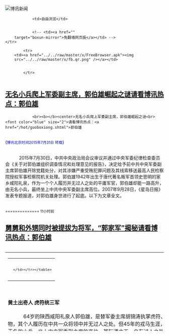 

<img src="../../raw/master/x/logo_40.gif" alt="博讯新闻"/>
<table>
    <tr>
                
                <td>自由浏览</td>
        
        
                <!-- <td><a href=""
        target="boxun-mirror">免翻墙网页版</a></td> -->
    </tr>
    
            <tr>
        <td><a href="../../raw/master/x/FreeBrowser.apk"><img
        src="../../raw/master/x/fb.qr.png" /></a></td>

        
            </tr>
</table>
<h2>
	<a href="http://www.boxun.com/news/gb/china/2015/07/201507310433.shtml" target="boxun-mirror">无名小兵爬上军委副主席，郭伯雄崛起之谜请看博讯热点：郭伯雄</a>
</h2>
<p><tr><td class="F11" colspan="2" style="line-height:18pt; font-family:宋体; font-size: 12pt;padding:10px;border-top:0"> 

                <br><b></b><center>无名小兵爬上军委副主席，郭伯雄崛起之谜<br><font color="blue" size="2">请看博讯热点：<a href="/hot/guoboxiong.shtml">郭伯雄
</a></font><br><font color="#000fC0">(<small>博讯北京时间2015年7月31日</small> <small>转载</small>)</font>
</center>
                <!--bodystart-->     <br>
    　　2015年7月30日，中共中央政治局会议审议并通过中央军委纪律检查委员会《关于对郭伯雄组织调查情况和处理意见的报告》，决定给予前中共中央军委副主席郭伯雄开除党籍处分，对其涉嫌严重受贿犯罪问题及其线索移送最高人民检察院授权军事检察院机关处理。郭伯雄1942年出生于唐代著名叛军首领史思明的家乡咸阳礼泉，作为一个个人履历并无过人之处的平庸军官，郭伯雄却能一路高升，由无名小兵，最终坐上中共中央军委副主席高位。2007年9月28日，《星岛日报》发表专题报道，对郭伯雄身世进行了起底。以下为文章全文。<br>
      
<table cellpadding="4" align="left" border="0" width="300" height="250"><tr><td>
<table cellpadding="2" cellspacing="0" border="0"><tr><td align="center" style="line-height:18pt; font-family:宋体; font-size: 10pt;padding:10px;border-top:0">

<!-- boxun.com_300x250_article-embed_chinese -->

<!-- boxun.com_300x250_article-embed_chinese -->
<div id="box006">
<script type="text/javascript">

</script>
</div>


     </td></tr></table>
</td></tr></table>
<br><br><b>黄土出奇人 虎符统三军</b><br>
    <br>
    　　64岁的陕西咸阳礼泉人郭伯雄，是替军委主席胡锦涛执掌虎符、统率三军的解放军中第一号人物，其个人履历在中共一众将领中并无过人之处。但45年的戎马生涯，郭伯雄却能一路高升，由籍籍无名的小兵，坐上中央军委副主席的高位，其际遇才干，自有过人之处。<br>
    <br>
    郭伯雄的老家礼泉虽是小县城，却是中国历史上不可或缺的一环。初唐时一手缔造“贞观盛世”的唐太宗李世民，公务之余时常在此纵马狩猎，机缘巧合之下相中一名郭姓美女，纳入宫中封为贵妃，太宗百年归老后，亦以礼泉为长眠之所。至中唐，“安史之乱”两大叛军首领之一的史思明，出生于此；而平定“安史之乱”、扶大厦于将倾的大将郭子仪辞世后，亦被德宗皇帝御赐葬于此地的皇家陵墓。<br>
    <br>
    礼泉这方黄土地的历史如此厚重浓烈，其孕育的人物自然引人注目。生长在礼泉贫农家庭的中央军委副主席郭伯雄，16岁即被招入海军舰艇装备厂408厂当工人，1961年应征加入陆军19军55师，22年后当上19军参谋长，此后青云直上，由兰州军区副参谋长、陆军47集团军军长、北京军区副司令员、兰州军区司令员、中央及国家军委委员、总参常务副总参谋长，直到中央及国家军委副主席，17年间连跃七个台阶，在年龄、资历、机遇缺一不可、“不上台阶即转业”的解放军晋级现状中，实属异乎寻常的顺利。<br>
    <br>
    郭伯雄虽长期主管军队作战训练，却无实战经验。1962年中国对印作战，当时19军55师曾全师进藏，不过郭所在的164团仅担当预备队。比之出身王牌四野41军、曾参加过国共内战和对越作战的前任张万年，郭的“硬件”逊色得多。但由普通士兵一路做到军头，在晋级竞争激烈的军中，光凭人际关系而无过人才干，是不可能的事。<br>
    <br>
    有军中人士指，江泽民当中央军委主席时，恰逢李登辉放出台独言论。中央遍询各大军头：对台是打还是不打？一片主战声中，惟有郭伯雄反对，深合“江核心”心意，成为郭再上层楼的契机。<br>
    <br>
    郭伯雄的另一独特之处，在于意志。官场传言，郭近年罹患癌症，光大手术就动了两次。时值其向军委核心层迈进的关键时刻，一度有传他因身体原因未被列入提拔名单。但最终郭不仅成功晋级，更战胜病魔，在军委副主席任上“胜任愉快”。2006年6月空军连续三度坠机，主管作训的郭伯雄面临巨大压力，但一个月后，他访美演讲时大爆朝鲜试射导弹内幕，令美军事专家印象深刻，称其为“军人外交官”。<br>
    <br>
    2004年中共十六届四中全会前，郭伯雄曾力挺江泽民续任中央军委主席，而今年十七大召开前，郭已公开表态坚决支持胡锦涛。时移事易，“随遇而安”亦可视作郭的过人之处吧。<br>
    <br><br><b>哥是副主席 弟弟做县长</b><br>
    <br>
    礼泉距陕西省府西安仅57公里，是中国有名的果乡粮仓。自县城乘车南行约半小时，即到郭伯雄的出生地张则村。进入村落，迎面而来的是幢幢新房，当地人介绍，张则村户户都种苹果，善于把握市场动向，为免相互压价，村中还特定规矩：果价由村委会统一定，也因如此，几乎家家都有好收益。<br>
    <br>
    在礼泉，这样的村落不少。村民房子新不说，不少人家还买了计算机、数码相机和DV。当地人对外面的世界不陌生，提起“乡党”郭伯雄，话更是一箩筐。据闻郭伯雄有一弟名为郭伯权，当年哥哥在外当兵，一路做到师长，弟弟仍是小学杂工。后来郭一路高升，弟弟也不断进步，2003年已当上陕西省人大代表、产煤大县彬县的县长。这位郭县长性格直爽，他的口头禅是：我能和军委副主席说上话，省长能吗？<br>
    <br>
    郭伯雄从戎多年，外界对他的风评一向廉洁。殊料在家乡却出现武装部官员发“爱国财”的事。当地民众反映，去年解放军到礼泉征兵，礼泉县武装部竟以五千到一万元的价格，将征兵名额“卖”给一心想送子女入伍的家长，不仅引发民怨，无形中亦令郭伯雄形象受损。<br>
    <br><br><b>皇天厚土 风云际会</b><br>
    <br>
    唐太宗李世民的陵墓昭陵，位于礼泉县东北22.5公里的九</td></tr></p>
<p>
	<small> ============== 11小时前</small>
</p><h2>
	<a href="http://www.boxun.com/news/gb/china/2015/07/201507310529.shtml" target="boxun-mirror">舅舅和外甥同时被提拔为将军，“郭家军”揭秘请看博讯热点：郭伯雄</a>
</h2>
<p><tr><td class="F11" colspan="2" style="line-height:18pt; font-family:宋体; font-size: 12pt;padding:10px;border-top:0"> 

                <br><b></b><center>舅舅和外甥同时被提拔为将军，“郭家军”揭秘<br><font color="blue" size="2">请看博讯热点：<a href="/hot/guoboxiong.shtml">郭伯雄
</a></font><br><font color="#000fC0">(<small>博讯北京时间2015年7月31日</small> <small>转载</small>)</font>
</center>
                <!--bodystart-->      <br>
    7月30日晚10点，号称“西北狼”的军界大佬、中央军委原副主席郭伯雄涉嫌受贿的犯罪线索被移送军事检察机关。这一消息甫一公布，虽不出意外，但仍然引发舆论极大震荡。此前，郭伯雄已经在接受组织调查，一定级别的军队领导均被通报了相关消息。<br>
      
<table cellpadding="4" align="left" border="0" width="300" height="250"><tr><td>
<table cellpadding="2" cellspacing="0" border="0"><tr><td align="center" style="line-height:18pt; font-family:宋体; font-size: 10pt;padding:10px;border-top:0">

<!-- boxun.com_300x250_education-article-embed_chinese -->
<div id="box011">
<script type="text/javascript">

</script>
</div>


     </td></tr></table>
</td></tr></table>
<br>
                       2015年3月2日，军方公布了14名被查处的军级干部，包括浙江省军区副政委郭正钢。随着郭伯雄之子郭正钢的落马，“郭家军”的核心人物逐渐浮出水面，背后的“大老虎”终究在所难逃。<br>
    <br>
    2015年7月30日，中共中央政治局会议审议并通过中央军委纪律检查委员会《关于对郭伯雄组织调查情况和处理意见的报告》，决定给予郭伯雄开除党籍处分，对其涉嫌严重受贿犯罪问题及线索移送最高人民检察院授权军事检察机关依法处理。<br>
    <br>
    此前4月9日，中共中央依照党的纪律条例，决定对郭伯雄进行组织调查。经查，郭伯雄利用职务便利，为他人谋取职务晋升等方面利益，直接或通过家人收受贿赂，严重违反党的纪律，涉嫌受贿犯罪，情节严重，影响恶劣。<br>
    <br>
    从这份对郭伯雄的报告中可以看出，郭伯雄涉嫌受贿犯罪的两个指向主要是：为他人晋升职务；自己或家人受贿。这些从包括其子郭正钢在内的“郭家军”成员可见一斑。<br>
    <br>
    现年73岁的郭伯雄从军54年，从普通战士一路飙升到上将和军委副主席。他的经历印证了“不想当将军的士兵不是个好士兵”这句话，也同时说明“当上了将军的士兵”，不一定是个“好士兵”。<br>
    <br>
    出身农家<br>
    <br>
    郭伯雄之父名郭孝西，生于1913年3月20日，是三兄弟里的老大，娶妻晁曹氏。<br>
    <br>
    郭孝西育有五子二女，分别为郭伯雄、郭伯礼、郭伯荣、郭伯权、郭伯营，以及郭会莲和郭慧莲。<br>
    <br>
    担任过张则村多年村支书的郭振华说，郭家孩子多，家庭经济也比较拮据，五兄弟都没上过高中。小时候，郭家老大郭伯雄在村里张泽小学上学，后到县里仓小学习，相当于现在的初中。在他的印象中，郭伯雄学习一般，但为人“说一是一说二是二”。1958年，招工指标下发到村里，时任村支书的郭振华推荐郭伯雄到临县的国营408厂当了工人。<br>
    <br>
    1958年8月，初中未毕业的郭伯雄进入陕西兴平市408厂工作，这一年他16岁。<br>
    <br>
    1961年，在408厂工作了3年的郭伯雄，给厂里工友们留下印象褒贬不一。郭伯雄平时喜欢交朋友，脑子聪明，胆子大，经常做一些不守陈规的事情。最让工友们记忆深刻的是，别人写海报是写好往墙上贴，而郭伯雄是先把纸贴到墙上再写字，一位408厂退休的老人回忆说。<br>
    <br>
    是年9月，郭伯雄离开408厂，踏上西去的运兵专列，从此开启了他的军旅生涯。<br>
    <br>
    郭伯雄被分到陆军19军第55师164团8连服役，从此，他与19军结下不解之约。此后的24年里他一直在19军任职，直至1985年19军被撤销。<br>
    <br>
    郭伯雄所服役的164团，有着特殊的“身份”。军史记载，该团创建于1937年7月8日，前身为薄一波麾下的山西新军213旅59团一部。1948年6月，改编为陕南军区12旅35团，1949年5月改编为19军55师164团。<br>
    <br>
    1962年，郭伯雄刚入伍一年多，在部队里是一个新兵。从这年春天开始，印度屡次侵犯西藏边境，同年11月4日，郭伯雄所在的164团，秘密从西宁郊区驻地被调往中印边境。<br>
    <br>
    11月16日，中印反击战中有名的“西山口战役”打响，当时164团是整个战役的预备队，主要任务是防止印军突袭、空袭和空降，实际任务是负责打扫战场，组织搜索残余印军。据时任164团长王广义回忆录记载，当时164团开赴前线的只有5个步兵连，还有一个炮营，共800多人。郭伯雄所在3营8连和9连在江西沟农场，没有被安排为主力。<br>
    <br>
    一位老兵告诉《财经》记者，郭伯雄所在的8连和9连确实没有上过前线，有些资料信息有误。当时，他们正在青海湖边收割青稞。在粮食严重短缺的年代，部队也要靠自己丰衣足食。<br>
    <br>
    虽然郭伯雄未参加“西山口战役”，但这并未影响他后来快速提干。入伍仅3年，他就被提拔为164团8连排长。<br>
    <br>
    “提干”意味着人生的改变。“在那个年代部队还是很清廉的，即便是首长的子弟也不一定好使。”原19军一位军务处长说。<br>
    <br>
    据55师作训科副科长陈家夫回忆录，1964年1月3日，中央军委原副主席叶剑英向军委作了《参观十二军郭兴福教学法的报告》。当年2月10日，中央军委批转这个报告，号召全军立即行动起来，掀起学习“郭兴福教学法”的运动。同年，全军各大军区在江苏镇江观摩，内容是由12军郭兴福执教的单兵进攻和班防御教学方法的示范演习，这次演习是由叶剑英元帅亲自指导下进行的。时任55师副师长姜玉安和陈家夫副科长，就是兰州军区参观团的成员。回部队后，为了贯彻中央军委的精神，55师把164团8连8班定为试点战术班，为此把时任7班长的郭伯雄调到8班当班长，郭伯雄当时的技术动作被评价为很优秀。<br>
    <br>
    1964年8月，在55师组织的大比武中，8连8班的单兵进攻（教练员是副连长余振武和班长郭伯雄）取得了第一名的好成绩。此后，余振武和郭伯雄被55师授予“郭兴福式的教练员”光荣称号，受嘉奖一个月后，郭伯雄就被破格提拔为排长。<br>
    <br>
    从排长到军长<br>
    <br>
    到1985年19军被撤销，郭伯雄已是19军参谋长。在这漫长的21年军官路上，郭伯雄经历了很多曲折坎坷，但他的升迁可谓一步一个台阶，有些关口又演变为契机。<br>
    <br>
    1971年，郭伯雄离开164团，成为19军司令部的作训处参谋（正营级军官）。在作训处，郭伯雄一呆就是10年，从参谋一直干到处长（正团级）位置。在郭伯雄任作训处副处长期间，一场整风运动把他推到风口浪尖，还与一位上级结下了难解的恩怨。<br>
    <br>
    1977年，甘肃省委第一书记冼恒汉被免职，并给扣上了“四人帮”代理人的帽子。正是因为“冼恒汉事件”，兰州军区也掀起了一场清查“反革命”的运动。为此，兰州军区还专门派刘建功副政委坐镇指挥，就在地毯式的清查期间，郭的上司陈处长被人揭发有“历史”问题，而他认为是郭在后面做了手脚。<br>
    <br>
    一位离休老干部告诉《财经》记者，陈处长当时被定的是“反革命”罪，被关押在陕西解放军长安步校长达两年之久，进行所谓的“隔离反省，批判斗争”。后经组织调查，认定没有问题，平反后，不知何因陈没有回到原来的岗位，而郭伯雄就接了陈的班。<br>
    <br>
    从此一别，两个人再没有主动联系过对方，但让战友们记忆深刻的是，郭伯雄调任中央军委后不久，曾回陕西看望了19军的老战友，在邀请名单里面没有陈的名字。<br>
    <br>
    担任处长后，郭伯雄在19军成为焦点人物。在一次兰州军区防空演习期间，一位副处长把作战方案递给军长胡伯华，因表达模糊不清，胡军长直接把文件夹扔到地上。在大家束手无策之时，郭伯雄主动捡起夹子说，这是我当处长的责任，半个小时后郭重新起草了一份方案，胡军长满意签字。<br>
    <br>
    一位亲历者告诉《财经》记者，由于郭伯雄这次出色的表现，不仅让领导看到了他的才能，更让下属们看到一位敢于担当的领导。此后不久，郭伯雄就被提升为55师的参谋长，并且得到了就学解放军军事学院的机会。他也由此驶入升迁的快车道。<br>
    <br>
    1982年，郭伯雄还在上学期间，就被任命为兰州军区司令部作战部副部长。实际上，郭伯雄根本没有去兰州军区作战部履职，军事学院毕业后，就直接到19军担任参谋长。对于郭这次升迁，19军战友们得到的信息是，军事学院主要领导发现了他的军事才能。<br>
    <br>
    深造提拔后，郭伯雄的军事指挥水平逐渐展现。在兰州军区几次演戏中，郭伯雄总能准确地预测到军区指挥部的作战意图，屡次成功预防取得完胜。<br>
    <br>
    就在郭伯雄如日中天之际，一场轰轰烈烈的大裁军已在高层酝酿，郭伯雄迎来了人生第一次考验。<br>
    <br>
    1985年6月4日，邓小平在中央军委的扩大会议上，发表了长达90分钟的重要讲话，决定中国人民解放军裁军100万，19军也被列入撤销名单。历史的抉择又摆在他的面前，幸运的是他再次闯关，不仅摆脱了被分流的命运，且被提拔为兰州军区副参谋长。<br>
    <br>
    当年，在19军的领导班子里面，郭伯雄算是第五把手。几经波折，最后郭脱颖而出，除了军长马伟志调任兰州军区副司令外，领导班子里没有被外放的只有郭伯雄。政委周悦发被平调到西安陆军学院任政委，副军长、副政委和后勤部正副部长，均被平调到青海和甘肃军区任职。<br>
    <br>
    此时，郭伯雄已是正军级干部。历经21年，他从一个小排长升任正军级领导。1990年，在兰州军区副参谋长职位工作5年的郭伯雄，被调任陆军第47集团军军长，再次平步青云。<br>
    <br>
    随着郭的职位进一步升迁，留给战友们的印象也越来越少模糊，但横空出世的郭家“新军”，让这些老战友们刮目相看。<br>
    <br>
    “郭家军”主力<br>
    <br>
    1961年8月，19岁的郭伯雄入伍从军，历经41年曲折的军旅生涯，2002年，郭伯雄担任中央军委副主席，成为军界名副其实的“二号人物”。从2002年至2013年，郭伯雄在这个位置任职11年。<br>
    <br>
    郭退休后不久，一场席卷全国的反腐风暴把郭家推向风口浪尖。2015年3月2日，军方公布了14名被查处的军级干部，其中包括刚刚晋升少将的浙江省军区副政委郭正钢。随着郭正钢的落马，“郭家军”的核心人物逐渐浮出水面。<br>
    <br>
    一位老参谋长回忆，郭伯雄与何秀莲刚结婚的时候，何秀莲就住在礼泉县老家，大女儿粉丽和儿子永刚都在那里出生。多年后，郭伯雄担任司令部副处长，何秀莲和两个孩子被接到了张掖市（19军驻地）。当时郭家生活困难，何秀莲被安排到了张掖市一家鞋厂，主要工作就是上鞋底。后来郭伯雄职位提升，何秀莲进入供销系统。<br>
    <br>
    当初，何秀莲刚住进19军大院时，她的两个孩子学习好出了名，但上中学后，郭永钢学习成绩变差，几年后选择了退学，进入某部队当兵。郭粉丽最终考入西北有名的兰州大学，毕业后去美国留学，此时郭粉丽改名为郭永红，而郭永钢则改名为郭正钢。<br>
    <br>
    郭何两家的人纷纷选择参军，不少被提拔重用。郭家最具代表的就是郭正钢，45岁被提拔为浙江省军区副政委，可惜在少将的位子上只待46天，就应声落马。<br>
    <br>
    何家在军中职务最高的是郭正钢的二舅何嘉杰。巧合的是，2015年1月，何嘉杰与郭正钢同期被授予少将军衔，写就舅舅和外甥同时被提拔为将军的传奇。<br>
    <br>
    据知情人透露，2013年1月17日，还是陕西省军区政治部副主任的何嘉杰，在没有当过政治部主任的背景下，直接被任命为陕西省军区副政委。当时，同被任命为政治部主任的黄富强简历详细，而何嘉杰却没有公布任何个人履历。<br>
    <br>
    除上述上两位少将外，“郭家军”里还有几位师级干部，包括老二郭伯礼的儿子郭正野，在兰州军区某红军师师任副师长。老五郭正营是军企干部身份，享受副师级待遇，他的儿子郭磊现在也是营级军官。<br>
    <br>
    一位了解情况的离休干部向《财经》记者介绍，何嘉杰最早在陕西省军区干部处当干事，后来当副处长、处长，政治部副主任到双拥办主任，一路提升为陕西省军区副政委。一位知情人透露，7月初，何嘉杰已卸任陕西军区副政委，被调任新疆军区任政治部副主任。因新疆军区属于副大区级别，此次何嘉杰属于平级调动，但引发了不小的议论。<br>
    <br>
    在郭正钢原来通讯团任职的，还有郭伯权的儿子郭正颖，据悉为营职干部。<br>
    <br>
    在何家直系亲属里，除何嘉杰是少将外，老大何养杰的三个孩子都在部队服役。因为何养杰病故较早，何秀莲对三个孩子很照顾。长子何备战当兵，后成为西安市新城区武装部长，现任西安卫星测控中心的后勤部长；何战丽从部队转业到西安市碑林区政府；何战勇跟随何秀莲到北京，也成为军官。<br>
    <br>
    在乾县薛录村，几位村民告诉《财经》记者，郭、何两家除直属亲戚外，也拉扯了不少“七姑八姨”，当地人把他们叫“郭家军”。<br>
    <br>
    此外，郭伯雄的二弟郭伯礼在文革期间经生产队推荐被招工到兰州工作；三弟郭伯荣，文革后期到县里当通信员，曾在水泥厂工作，后从礼泉县烟草公司退休；四弟郭伯权，原为普通村民，文革后大哥在兰州军区有一定职务后，成为大队支部书记，经过“一半年”的过渡，后来很快转为工人身份调到县武装部，再到赵镇乡做了“一半年”司机，继而“工转干”，在从礼泉县城建局长到副县长，再到彬县副书记、县长，渭南市副市长，至2012年时担任陕西省人防办主任，2013年2月调任陕西省民政厅长至今，虽然是民政厅长，也跟军队有缘，获得西安陆军学院的文凭；小名高兴的五弟郭伯营，则在年轻时就参军，现任陕西省军区军人服务社政委。<br>
    <br>
    2013年3月，郭伯雄卸任中央军事委员会副主席，标志着他彻底退出政坛。此后，随着中央反腐的力度不断加大，总后勤部原副部长谷俊山被查，相继牵出徐才厚等诸多军界要员，也有消息称郭伯雄被卷入此案。<br>
    <br>
    据接近郭家的人士披露，谷俊山曾给郭永红送了2000万元，后来郭永红把这笔钱退给纪检部门。从年初开始就再没有和郭家往来。<br>
    <br>
    这位接近郭伯雄的人士说，多年前，有人反映郭正钢拿钱不办事，为此还准备在网上举报他。碍于老首长的情面，此事最后找到郭正钢的舅舅，但对方反问：这事和你有啥关系？谁有本事上网就上网去，谁能告倒就让他告去。<br>
    <br>
    “郭正钢一直是郭伯雄的心病，有一次郭伯雄回到西安，跟我聊天时说起了郭永钢，老首长叹着气说：‘这个娃不求上进真没办法，以后是个大麻烦’。”一位离休干部说。<br>
    <br>
    2015年3月2日，随着郭正钢少将的落马，曾经呼风唤雨的“郭家军”败势浮现，远在张则村的“郭家大院”也无人看管。“他们家里人都不在村里住，兄弟五人还是每家修了一座院子，郭伯雄建的院子，一派古典风格，加一个别致的后花园，与村民的房屋形成极大的反差。”一位村民说。<br>
    <br>
    随着全国反腐力度不断加大，很多人开始疏远与郭家的关系。3年前，何秀莲的父亲去世，薛录村街道停满豪车，很多是部队和地方领导。2015年正月，何秀莲的母亲去世，郭伯雄也回去住了几天，一切都很低调，追悼会也是在屋里举行的，没有大人物吊唁。<br>
    <br>
    2015年初，郭伯雄的秘书和旧部相继被免职、被查或调离。原秘书、新疆生产建设兵团副司令员来策义被免职；郭伯雄嫡系的兰州军区副政委范长秘，已于2014年12月由军事检察机关对其立案侦查。<br>
    <br>
    原秘书、北京军区原副司令员刘志刚“被调”济南军区任副司令员；原秘书马成效从第31集团军军长，被平调至南京军区副参谋长，张福基从第47集团军政委，调任兰州军区政治部副主任。<br>
    <br>
    而2015年2月，郭伯雄之子，浙江省军区副政委郭正钢因涉嫌违法犯罪，由军事检察机关对其立案侦查。<br>
    <br>
    儿媳的烂尾生意<br>
    <br>
    2015年元旦，杭州西湖游人如织。但就在著名景点“柳浪闻莺”附近，与西湖仅隔一条马路的中国人民解放军浙江省军区大门前，近百人聚集，有节奏地高喊：“郭正钢，还钱！”“郭正钢，还钱！”。<br>
    <br>
    呼喊群众，大部分是烂尾的中国五金机电城（下称“五金城”）商户。他们聚集在省军区大门前，有两个原因。一是，建设五金城所占用的土地，属于省军区农副业基地。二是，五金城老板吴芳芳的丈夫，正是省军区政治部原主任郭正钢大校。<br>
    <br>
    当天，杭州市和下沙区的官员、以及省军区政治部的工作人员，出面接待了部分商户代表。但各方协调无果，西湖边的口号声一直持续到傍晚。<br>
    <br>
    五金城是杭州经济技术开发区重点引进项目、浙江省重点工程建设项目及杭州副城市中心战略发展重点项目。据宣传材料称，该项目规划占地 150 亩，总建面积约 30 万</td></tr></p>
<p>
	<small> ============== 11小时前</small>
</p><h2>
	<a href="http://www.boxun.com/news/gb/china/2015/07/201507310042.shtml" target="boxun-mirror">树倒猢狲散，郭伯雄：“有一两件事讲不清楚”请看博讯热点：郭伯雄</a>
</h2>
<p><tr>
<td class="F11" colspan="2" style="line-height:18pt; font-family:宋体; font-size: 12pt;padding:10px;border-top:0"> 

                <br><b></b><center>树倒猢狲散，郭伯雄：“有一两件事讲不清楚”<br><font color="blue" size="2">请看博讯热点：<a href="/hot/guoboxiong.shtml">郭伯雄
</a></font><br><font color="#000fC0">(<small>博讯北京时间2015年7月31日</small> <small>转载</small>)</font>
</center>
                <!--bodystart-->      该来的总是要来。在中央军委原副主席徐才厚落马一年后，他的同僚郭伯雄也难逃法网。<br>
    <br>
    　　2015年7月30日，中共中央政治局会议审议并通过中央军委纪律检查委员会《关于对郭伯雄组织调查情况和处理意见的报告》，决定给予郭伯雄开除党籍处分，对其涉嫌严重受贿犯罪问题及线索移送最高人民检察院授权军事检察机关依法处理。<br>
    <br>
    　　新华社报道，2015年4月9日，中共中央依照党的纪律条例，决定对郭伯雄进行组织调查。经查，郭伯雄利用职务便利，为他人谋取职务晋升等方面利益，直接或通过家人收受贿赂，严重违反党的纪律，涉嫌受贿犯罪，情节严重，影响恶劣。<br>
    <br>
    　　72岁的徐才厚已于2015年3月15日因膀胱癌病亡，郭伯雄比他大一岁。至少在2014年6月宣布徐才厚接受组织调查之时，郭伯雄就已经被广泛认为是中国反腐风暴在军队系统的下一个主要目标。事实上，郭伯雄比徐才厚在党内和军中的资历更深，他自2002年11月中共十六大起，曾连续担任两届中央政治局委员和两届中央军事委员会副主席，执掌中国军队军事管理权长达十年之久，而徐才厚则是2004年9月十六届四中全会始被任命为中央军事委员会副主席，三年之后的十七大才进入政治局。<br>
    <br>
    　　在2007年10月-2010年10月期间，郭伯雄和徐才厚是中央军委仅有的两名副主席，执掌230万中国人民解放军的日常军政管理大权，是这支世界上最庞大军队事实上的指挥官与政委。<br>
    <br>
    　　和他们同期落马的，还有至少37名副军职以上将领，包括3名中将和33名少将，其中就有郭伯雄的儿子、浙江省军区原副政委郭正钢。<br>
    <br>
    　　“父母是第一任老师，孩子没有教育好，父母也难脱其咎。”这是全国政协委员、解放军装备学院原副院长刘建今年“两会”期间对郭正钢落马的评价。而解放军总后勤部政委刘源在回答郭正钢的父亲是否也可能涉案被抓时的答复是：“你懂的。”<br>
    <br>
    　　人们逐渐得知，郭伯雄的问题并不是“子不教父之过”这么简单。<br>
    <br>
    　　谢幕<br>
    <br>
    　　2015年3月22日下午，陕西乾县薛录镇薛录东村“公墓”，十几个年轻人在给一座新坟培土。坟里埋着一位三天前下葬的93岁老人，他是郭伯雄的岳父。一旁的旧坟葬着郭伯雄的岳母。<br>
    <br>
    　　约十天前，郭伯雄岳父在薛录东村的家中去世。<br>
    <br>
    　　郭的岳父年事已高，去年一年曾在西安的西京医院住院三次。农历年前，久卧病榻的老人坚持回到乾县农村老家。村民说，正月二十左右，郭伯雄和妻子何秀莲一起来到薛路东村家看望过病重的岳父。<br>
    <br>
    　　按当地农村风俗，停灵约一周后下葬。两年多前，郭伯雄的岳母去世，村民说，郭的岳母停放约十天，好多大官来吊唁，小轿车停得满街都是，葬礼办得非常隆重。但岳父去世后，仅何秀莲只身回家奔丧。“何家没有怎么操办丧事，停放一周，几无人吊唁。”<br>
    <br>
    　　郭伯雄的父母亡故多年，随着最后一位长辈病故，这个当地远近闻名的家族，在这个料峭的2015年初春，开始谢幕。<br>
    <br>
    　　郭伯雄和他的亲人们对这一天早有预料。3月2日，军方公布了第二批14名副军职以上落马将领，其中出现了郭正钢的名字，“浙江省军区副政委郭正钢因涉嫌违法犯罪，2015年2月军事检察机关对其立案侦查”。<br>
    <br>
    　　知情人士告诉财新记者，45岁的郭正钢事实上是今年春节前的2月10日被军事检察院带走的，郭正钢46岁的妻子吴芳芳也同时被抓。据信两人涉案，至少与一桩拖而未决、引起较大风波的浙江省军区土地案有关，吴芳芳正是这片土地规划项目的操盘手。<br>
    <br>
    　　陕西省的消息人士称，在郭正钢被抓之后不久，他的小叔、担任陕西省民政厅厅长的郭伯权曾召集厅里部分负责人，通报了郭正钢的消息，并表示郭正钢是郭正钢，自己是自己，自己没有问题，请大家稳定情绪、做好工作。<br>
    <br>
    　　再往前，徐才厚被抓后，消息对郭伯雄越来越不利。有乡党专门到北京看望郭伯雄，劝他早些找组织把问题讲清楚，争取宽大处理。乡党回忆说：“他默然片刻，摇头说，有一两件事讲不清楚。”<br>
    <br>
    　　多位消息人士向财新记者确认，2015年4月9日，一个周四的上午，有关方面正式向郭伯雄宣布了接受组织审查的通知。当天下午，中央军委召集驻京大军区级和三总部领导进行传达；第二天上午，各大军区领导到京接受传达；13日（周一），传达至各省、自治区、直辖市军政一把手。<br>
    <br>
    　　财新记者从军内知情者处获知，调查郭伯雄的专案组主要人马来自原徐才厚的专案组成员。<br>
    <br>
    　　农家弟子<br>
    <br>
    　　1942年7月，郭伯雄出生在陕西省礼泉县新时公社张则村。他的父亲母亲都是地道的陕西农民，共养育七个儿女，郭伯雄是老大。<br>
    <br>
    　　1957年，15岁的郭伯雄从张则村小学毕业，进入县城礼泉仓校读初中。郭伯雄是解放后张则村第二批读书的农家子弟。当时农村生活非常贫困，文盲众多，很多人家都不送孩子念书。但郭伯雄的父母很有远见，尽管孩子多负担重，日子格外拮据，还是坚持让郭伯雄和弟妹们读书。<br>
    <br>
    　　为减轻家庭生活负担，郭伯雄只读了一年初中，就招工进了南边邻县兴平（现陕西省兴平市）的军工企业408厂。408厂原工会主席来继明与郭伯雄同一年进厂。据他介绍，1958年他们被招进厂里后不久就派到各地去学习，有去沈阳的，有去大连的，郭伯雄被分到隔壁同是军工企业的514厂实习。<br>
    <br>
    　　1960年初，郭伯雄回到408厂，被分配至车工车间。一年半后，即1961年8月，19岁的郭伯雄参军入伍。<br>
    <br>
    　　戈壁岁月<br>
    <br>
    　　从此，郭伯雄开始长达52年的戎马生涯。<br>
    <br>
    　　驻扎在青海省西宁市的陆军第19军55师164团，是郭伯雄军旅生涯的第一站。入伍第二年年初，郭伯雄入了党，之后任副班长、班长、排长。1965年，郭伯雄由排长直接上调至164团司令部，担任政治处宣传股干事。<br>
    <br>
    　　1966年夏，中央军委实施“西北设防”战略，164团整团调防至内蒙古额济纳旗境内，曾负责修筑工事坑道。当时，郭伯雄担任作战股参谋。他事后曾回忆道：“我们跟平时训练一样，早上八点开工打坑道，打到晚上的六七点・・・・・・我们打的山洞的坑道，像火车洞（隧道）那么大。很辛苦，比训练要辛苦得多。”作训股主要负责坑道设计、制作图纸，作为干部的郭伯雄，“不一定亲自动手打坑道，但要到现场指挥施工”。<br>
    <br>
    　　1964年入伍的何华（化名）是郭伯雄当年的战友，俩人“在一个锅里吃饭”好几年。郭伯雄给何华留下的印象是大个子，身体结实，皮肤黑，“人聪明，爱钻研打仗”。在他的印象中，郭伯雄为人沉稳，但性格并不内向，大家经常一起聊天。<br>
    <br>
    　　崛起47军<br>
    <br>
    　　1969年年底，第55师从基地撤出，驻地甘肃酒泉。164团的驻地则在临近的高台。1971年，郭伯雄由团部作训股股长调至第19军司令部作训处参谋。之后十年，郭伯雄在第19军军部作训处逐步升至处长。<br>
    <br>
    　　进入1980年代后，郭伯雄在军中获得快速擢升，1981―1983年，他进入解放军军事学院学习，期间职务分别担任19军55师参谋长和兰州军区司令部作战部副部长。从学校毕业获得大专学历后，1983年，41岁的郭伯雄升任陆军第19军参谋长，成为一名副军职将领，1985年，再升为正军职的兰州军区副参谋长。1990年7月，郭伯雄出任陆军第47集团军军长（原19军在1985年的大裁军中被撤销，原第55师并入第47军）。<br>
    <br>
    　　47军属兰州军区管辖，驻地陕西临潼。戎马半生后，郭伯雄回到家乡服役。<br>
    <br>
    　　原47军团职干部李建国（化名）回忆，郭伯雄担任47军军长后，第一站就来到他所在的步兵第139师第415团。该团号称是兰州军区第一团，前身可以追溯至彭德怀、黄公略领导“平江起义”时所组建的红五军，又称红军团。<br>
    <br>
    　　李建国说，那是个下午，郭伯雄对全团200多名干部讲话，没有讲稿，一页纸都不拿，整整讲了四个多小时。“一口陕西关中话，水平高，有见地。”他说要把415团的红一连建成时任中央军委主席江泽民五句话统领的免建团。即“部队要做到政治合格、军事过硬、作风优良、纪律严明、保障有力”。<br>
    <br>
    　　郭伯雄提出，部队在任何时候都要把军事训练放在第一位，一心一意抓训练。“他的这些主张，在当时是非常有勇气、有见地的。”李建国谈及当时的“全军大经商”，这样说。<br>
    <br>
    　　据他介绍，郭伯雄出任军长后，组织这个团所有连队进行军事训练，把部队拉到三千多公里外的戈壁滩拉练、演习。之后不久，《解放军报》头版头条刊登长篇通讯《兰州军区屡出奇招 红军部队连遭失败――一场败仗打醒了某部四级指挥员》。文中披露了47军在一次演习中暴露出的严重问题。该文的作者即为郭伯雄。这一做法得到了中央军委的肯定，时任总政治部主任对其也是赞赏有加。<br>
    <br>
    　　这之后郭伯雄的晋升之路一马平川，在47军任军长三年，1993年12月升任北京军区副司令员，跻身大军区领导行列；1997年，升任兰州军区司令员，正式成为镇守西北边陲的一方诸侯，并在1997年的中共十五大上被选为中央委员。<br>
    <br>
    　　共事徐才厚<br>
    <br>
    　　1999年，郭伯雄再次奉调进京，任总参谋部常务副总参谋长、总参谋部党委副书记，并在1999年9月的中共十五届四中全会增补为中央军事委员会委员，成为中国最高军事领导机构中央军委的成员。当年9月，郭伯雄被授予上将军衔。<br>
    <br>
    　　与郭伯雄同时奉调入京的，还有原济南军区政委徐才厚，他的新职务是解放军总政治部常务副部长，并同时增补为中央军委委员。<br>
    <br>
    　　1943年6月出生的徐才厚是辽宁瓦房店人。1963年8月，20岁的徐才厚考入哈尔滨军事工程学院电子工程系。五年后毕业，正值文革如火如荼，毕业于哈军工的徐才厚被分配至陆军第39军农场劳动锻炼。两年后进入吉林省军区独立师三团二营六连当兵，次年调任沈阳军区守备第三师炮兵团一营二连副指导员。<br>
    <br>
    　　1972年，徐才厚回到吉林省军区，历任政治部干部处干事、副处长，干部处处长，政治部副主任。1984年，徐才厚升任沈阳军区政治部群众工作部部长。后调至陆军第16军，相继任军政治部主任、政委。<br>
    <br>
    　　和郭伯雄相似，徐才厚也两次进京。1992年，徐才厚比郭伯雄早一年首次进京，任解放军总政治部主任助理兼解放军报社社长，1993年升任总政副主任。1996年，徐才厚被外放至济南军区，出任军区政委，比郭伯雄早一年担任大军区正职。1997年9月，徐才厚和郭伯雄同时当选中共十五届中央委员。<br>
    <br>
    　　1999年的第二次进京，郭伯雄与徐才厚分别担任总参谋部和总政治部的常务副职，前者负责全军军事建设和军事行动指挥，后者主管全军政工和人事工作。<br>
    <br>
    　　2002年，郭伯雄跳过总参谋长一职，率先晋位中央政治局委员、中央军委副主席，徐才厚则只升任总政治部部长。一直到2004年9月中共十六届四中全会，徐才厚同样晋升至中央军委副主席。此时的郭伯雄作为中央军委排名第一的副主席，负责中央军委日常工作，他到多地部队、军事院校视察，对军事训练、军队人才培养、全军纪检工作等发表意见；徐才厚则频繁出现在各种军队文艺演出及先进事迹报告现场，强调加强军队思想政治工作。两人走到了中国军人的最高职位，在军方的外事活动中也频频亮相，其影响扩展到国际社会。<br>
    <br>
    　　郭与徐两人年龄相差仅一岁，出身履历极为相似：均属农家子弟，战士出身，几十年军旅人生，一路上千军万马，又都曾在两个大军区任职，旧部众多，在军队树大根深，影响广泛。尤其郭、徐二人1999年进京共事，在任职总参、总政和中央军委的十多年里，透过他们频密繁多的军事工作和公务活动表面，旁观其身后军队人事晋职，诸多接受采访的军队在职或退役高级干部认为，郭伯雄和徐才厚应对这些年军队腐败丛生，严重蔓延负主要责任。<br>
    <br>
    　　总装某部原副政委兼纪委书记、政法委书记于本城少将接受《环球时报》记者采访时表示，军队腐败问题表现最严重、部队反映最强烈的是用人问题，用了不该用的人，一些优秀人才如果不活动，也无法到重要岗位发挥作用。当时的干部提拔也有严格程序，比如依据各项指标由部属进行打分，但考核结果只供有决策权的少数领导参考。在一些不按规定办事的单位，考核结果到了领导那儿会被推翻。“这样的现象占了一定比例”。<br>
    <br>
    　　董明祥行贿<br>
    <br>
    　　财新传媒今年4月曾独家报道，北京军区联勤部原部长董明祥少将被有关部门带走。<br>
    <br>
    　　董明祥是安徽省来安县人，现年62岁，在北京军区后勤部门工作多年，历任后勤部房管局局长、基建营房部部长、军区联勤部副部长及部长等要职。在北京军区，对董明祥的各种议论由来已久，多位消息人士告诉财新记者，他东窗事发的直接原因就是为了晋升涉嫌向军队更高层巨额行贿，包括曾向郭氏“买官”。<br>
    <br>
    　　郭伯雄在北京军区当副司令员时分管后勤，董明祥当时担任北京军区后勤部房管局局长、基建营房部部长。财新记者获悉，北京军区提拔董明祥当营房部部长时，绝大多数常委不同意，认为董明祥喜欢靠送礼、拉关系上位。“他经常不好好上班，一到下午三点多就夹个包包走了，到处拉关系，跑饭局”；“这个领导的儿子在哪里工作，那个领导的生日是哪一天，他都记得很清楚。”多名前同事称，单位开组织生活会、支委扩大会，董明祥都是被批评的对象，认为他无心工作，热衷于跑官要官，搞不正之风、拉关系。会后，他还会很亲热地拍着批评者的肩膀亲热地说：这事你别在会上说，咱俩下来说。<br>
    <br>
    　　在北京军区后勤部，董明祥称得上“谷俊山第二”，但他们两人关系并不好。有知情者称，2009年董明祥为和谷俊山曾竞争总后副部长，曾安排自己的妻子专门陪徐才厚的母亲、妻子旅游。孰料时任军委副主席徐才厚以董明祥没当过主官、且一直在北京军区联勤部服役为由，还是选择了与己关系更为亲厚、利益更加密切的谷俊山。<br>
    <br>
    　　竞争失利后，董明祥继续向郭伯雄靠拢。上述退休老将军向财新记者回忆，郭伯雄在北京军区当副司令员时并不显得喜欢董明祥，“没想到这次听说在郭家里发现一个装满钱的手提包，里面有董明祥的简历。”<br>
    <br>
    　　他还透露，在北京军区，董明祥买官卖官的传闻由来已久，有小圈子小团伙。董明祥出事前后，他的圈子里先后十几人被抓。<br>
    <br>
    　　此外，从2004年开始，全军开始搞空余营房的调整利用，实际上就是房屋土地买卖。北京军区被列为试点单位，当时总后还在北京的南口镇开过全军的现场会。“土地买卖中，牵扯到很多腐败问题，好多都是阴阳合同。”<br>
    <br>
    　　一名与董明祥有过来往的商人称，董明祥在珠海、三亚都有豪华别墅。他曾经去过，别墅占地几千平米，像庄园一样。<br>
    <br>
    　　北京军区数位退役军官表示，董明祥没出事前，他们就知道他百分之百有事。“董明祥不但自己坏，还带坏了身边一大批干部。军中最近查出来二三十名将军违纪违法，其中很多都涉及在郭伯雄、徐才厚主管军队期间买官行贿，他们不仅自己受贿，更助长了董明祥这样的害群之马为升官发财贪污受贿的不良风气”。<br>
    <br>
    　　四面楚歌<br>
    <br>
    　　徐才厚东窗事发源于谷俊山的揭发，而随着徐才厚案调查紧锣密鼓地不断推进，有关郭伯雄的传言四起。<br>
    <br>
    　　郭伯雄最后一次在公开场所亮相是2014年1月20日，中央军委在中国剧院举行慰问驻京部队老干部迎新春文艺演出，已经退休将近一年的郭伯雄、徐才厚均出席。<br>
    <br>
    　　此次露面，被民间舆论普遍视作徐才厚安然过关的信号。直至6月30日，新华社发布消息，中共中央决定将徐才厚开除党籍，对其涉嫌受贿犯罪问题及问题线索移送最高检察院授权军事检察机关依法处理。该消息还披露，早在3月15日即全国两会闭幕的当天，中共中央即对徐才厚涉嫌违纪问题进行组织调查。<br>
    <br>
    　　纵然露面仍难逃被查处的命运，在郭伯雄案中再现。<br>
    <br>
    　　徐才厚被查处之时，有关郭伯雄之子郭正钢及其妻被调查的消息开始流传。<br>
    <br>
    　　45岁的郭正钢，1989年入伍，历任浙江舟山市警备区政委，浙江省军区政治部副主任、主任等职。在2014年冬季将领例行调整中，郭正钢改任浙江省军区副政委，同时晋升少将军衔，也成为继毛新宇之后中国第二位“70后”少将。<br>
    <br>
    　　据浙江卫视《浙江新闻联播》报道，2015年1月13日至14日浙江省军区党委十一届九次全体（扩大）会议上，郭正钢佩戴少将军衔出席。电视画面显示，郭正钢身形消瘦，容颜憔悴。未及两月，3月2日军队权威部门公布的14名军以上干部重大案件情况信息中，倒数第二位即为郭正钢。报道称，郭正钢因涉嫌违法犯罪，军事检察机关已于2月对其立案侦查。<br>
    <br>
    　　根据财新记者的报道，郭正钢涉案，与一桩拖而未决、引起较大风波的浙江省军区土地案有关，郭正钢于2012年二婚的妻子吴芳芳，正是这片原属浙江省军区农副业基地的军地园区土地上两个项目“五金装饰城”和“瑞纺联合市场”的操盘手。吴芳芳于2007-2008年分别以招标和转让方式获得两个项目的建设经营租赁权，再以先售后租、承诺回报的方式获得大笔商户的集资款进行开发。后因两个项目经营不景气，不能按约退铺退款，形成巨大债务纠纷，自2012年开始遭商户追索，浙江省军区驻地亦成追债抗议场所。浙江省军区曾限期要求此项目的债务问题在2014年底以前平稳解决，但仍无结果。<br>
    <br>
    　　吴芳芳与郭正钢于同日被抓，但之后吴芳芳转为有限自由的协助调查，郭正钢则一直处于司法程序中。消息人士称，郭正钢案所涉事项恐不止于已经半公开的土地案，“有其他问题在调查中”。<br>
    <br>
    　　早在郭伯雄儿子被查处前，郭伯雄的旧部也有出事消息传来。1月15日，军方公布的第一批16名军以上干部重大案件情况中，兰州军区副政委范长秘中将赫然在列。报道称，2014年12月，因涉嫌违法犯罪，军事检察机关对范长秘立案侦查。<br>
    <br>
    　　现年60岁范长秘是山东乐陵人，1972年12月入伍，南京陆军指挥学院合同战术专业毕业。纵观范长秘履历，其与郭伯雄的关系一览无余。1988年至2005年，范长秘先后任第47军政治部宣传处处长、兰州军区政治部宣传部部长、第21军政治部主任。范长秘在47军任职的11年里，郭伯雄曾任47军军长、兰州军区司令员。<br>
    <br>
    　　一位47军的退役军官曾和范长秘共事多年，据他透露，范长秘理论水平、文字功夫非常不错，郭伯雄的确“很看重范长秘”。目前外界尚未获知范涉嫌违法犯罪的更多情况。<br>
    <br>
    <img src="/news/images/2015/07/201507310042china1.jpg" alt="树倒猢狲散，郭伯雄：“有一两件事讲不清楚”"><p><br>
    <br>
    来源：财新网
 <!--bodyend-->(博讯 boxun.com) <br><!-- http://upload.bx.tl/news/temp13/201507300840241.jpg--> 1980041       
</p>
<hr>
<table width="620"><tr><td>
<b></p>
<p>
	<small> ============== 11小时前</small>
</p><h2>
	<a href="http://www.boxun.com/news/gb/china/2015/07/201507301314.shtml" target="boxun-mirror">女权漂流瓶：接力转发，呼吁释放女权/人权律师请看博讯热点：白色恐怖</a>
</h2>
<p><tr>
<td class="F11" colspan="2" style="line-height:18pt; font-family:宋体; font-size: 12pt;padding:10px;border-top:0"> 

                <br><b></b><center>女权漂流瓶：接力转发，呼吁释放女权/人权律师<br><font color="blue" size="2">请看博讯热点：<a href="/hot/national_terror.shtml">白色恐怖
</a></font><br><font color="#000fC0">(<small>博讯北京时间2015年7月30日</small> <small>首发 - <a href="/cgi-bin/news/support.cgi?art_id=china201507301314" target="_new">支持此文作者/记者</a></small>)</font>
</center>
                <!--bodystart-->     <br>
    各位朋友：<br>
      
<table cellpadding="4" align="left" border="0" width="300" height="250"><tr><td>
<table cellpadding="2" cellspacing="0" border="0"><tr><td align="center" style="line-height:18pt; font-family:宋体; font-size: 10pt;padding:10px;border-top:0">

<!-- boxun.com_300x250_education-article-embed_chinese -->
<div id="box011">
<script type="text/javascript">

</script>
</div>


     </td></tr></table>
</td></tr></table>
<br>
                       自7月9日以来，全国有12名人权律师被抓捕和羁押，尽管中央电视台等官方媒体已经公开“宣判”这些人维权有罪，但对家属和公众而言，这些人其实是失踪状态，因为没有人知道他们关押在何处，会见律师等合法权利也无从谈起。同时，有近200人被约谈警告不得参与声援。<br>
    <br>
    人权律师是女权活动的重要同盟力量。例如此次被抓捕的王宇律师，曾经代理多起妇女权利案件，如江西九江教师性侵女童案、海南万宁小学校长性侵女学生案、湖南益阳教师猥亵学生案。去年“消除性别暴力十六日”活动期间，她曾去教育部约谈和送去建议信，向教育部倡导校园性侵应对机制。例如李和平律师曾代理山东临沂计生案；王全璋律师曾代理“90后”河北女生卞晓辉“我要见父亲”案，等等。<br>
    <br>
    作为女权主义者，我们关注各种发生在这片土地上的、有关妇女权利的问题。王宇律师等人权律师秉承依照法律、捍卫人权、追寻公义的理念，为女权奔走无私无畏。当她们遭遇违反程序的秘密羁押，当她们的家人被非人道对待，我们也不想袖手旁观。<br>
    <br>
    如果你收到这封信，希望你可以将联署信发到微博、微信等任何你能接触到的社交媒体，同时发送给至少3-5个朋友，并鼓励她们也传播到社交媒体上。如果你觉得合适，也可以在联署信中署名和留言，联署方式：将“姓名/昵称、身份、地域、留言”发送到邮箱 wubeiaiziyou@gmail.com；2、点击进入：<a href="http://goo.gl/forms/2lmBOVFzng">http://goo.gl/forms/2lmBOVFzng</a> （此为谷歌表单，需翻墙）。<br>
    <br>
    联署信详见下文。<br>
    <br>
    <b>请立即释放王宇等女权/人权律师</b><br>
    <br>
    我们是一群来自全国各地的女权主义者，我们关注并为中国的妇女权利而行动。<br>
    <br>
    我们惊闻，长期关注妇女权利的律师王宇及其丈夫在2015年7月9日凌晨被警察带走。家属至今未收到刑事拘留通知书，指控罪名及羁押地点未知，辩护律师无法介入。而王宇的父母和孩子处于警方监控之下，其16岁的儿子包蒙蒙先后警方传唤四次，几近崩溃。包蒙蒙被警方警告：不得参与父母被抓之事，不得为父母聘请律师，禁止出境留学。<br>
    <br>
    迄今为止，全国共有12名律师被采取刑事强制措施、1名律师失踪， 其中，仅有1名被允许与律师会见，其他11名律师均与外界完全隔绝，秘密羁押最长的已达14天。<br>
    <br>
    与此同时，来自全国24省的118名律师、102名其他人士被警方强制约谈或者传唤，要求不得在网络声援王宇等人。数字还在增加当中。<br>
    <br>
    中央电视台、最高人民法院微博、人民日报等官方媒体则违反《刑事诉讼法》的规定，在法院没有判决之前，即将案件公开定罪通报。<br>
    <br>
    我们反对此案相关的各种侵权与滥权行为，我们要求以法治纠正权力的荒唐。这不仅与这一个案件相关，而是关系到人权包括妇女人权的普遍实现。<br>
    <br>
    在此，我们强烈呼吁：<br>
    <br>
    立即无条件释放所有被拘律师及其他相关人士<br>
    确保被拘人士享有所有法定权利，包括但不限于立即通知其家属以及允许律师会见；<br>
    确保没有人被羁押在秘密场所中且遭遇酷刑；<br>
    停止没有证据的污名化报道；<br>
    社会各界共同持续关注此次事件的后续进展。<br>
    <br>
    来自各地的女权主义者<br>
    2015年7月30日<br>
    <br>
    联署方式：<br>
    <br>
    1、将“姓名/昵称、身份、地域、留言”发送到邮箱wubeiaiziyou@gmail.com<br>
    <br>
    2、点击进入：<a href="http://goo.gl/forms/2lmBOVFzng">http://goo.gl/forms/2lmBOVFzng</a>  （此为谷歌表单，需翻墙）<br>
    <br>
    -
 [博讯首发,转载请注明出处]- <a href="/cgi-bin/news/support.cgi?art_id=china201507301314" target="_new">支持此文作者/记者</a><!--bodyend-->(博讯 boxun.com) <br><!----> 3361314       
<hr>
<table width="620"><tr><td>
<b></p>
<p>
	<small> ============== 1天前</small>
</p><h2>
	<a href="http://www.boxun.com/news/gb/china/2015/07/201507302316.shtml" target="boxun-mirror">郭伯雄被开除党籍移送司法，验证博讯此前报道</a>
</h2>
<p><tr>
<td class="F11" colspan="2" style="line-height:18pt; font-family:宋体; font-size: 12pt;padding:10px;border-top:0"> 

                <br><b></b><center>郭伯雄被开除党籍移送司法，验证博讯此前报道<br><font color="#000fC0"><small>(博讯北京时间2015年7月30日 综合报道)</small></font>
</center>
            <!--bodystart-->       <br>    据新华网报道，7月30日，中共中央政治局会议审议并通过中央军委纪律检查委员会《关于对郭伯雄组织调查情况和处理意见的报告》，决定给予郭伯雄开除党籍处分，对其涉嫌严重受贿犯罪问题及线索移送最高人民检察院授权军事检察机关依法处理。<br>      <br>   早在7月10日，博讯就曾<a href="/news/gb/china/2015/07/201507101409.shtml">作出报道</a>，“经高层再三研判，决定向全党公布郭伯雄案，公布时间会在八一建军节之前。其主要罪名是卖官及贪腐。”完全得到验证。<br>    <br>    以下是新华网报道全文：<br>    <br>    <div align="center"><b>中共中央决定给予郭伯雄开除党籍处分<br>    将郭伯雄涉嫌犯罪问题及线索移送司法机关依法处理</b></div>
<br>    <br>    新华网北京7月30日电 7月30日，中共中央政治局会议审议并通过中央军委纪律检查委员会《关于对郭伯雄组织调查情况和处理意见的报告》，决定给予郭伯雄开除党籍处分，对其涉嫌严重受贿犯罪问题及线索移送最高人民检察院授权军事检察机关依法处理。<br>    <br>    2015年4月9日，中共中央依照党的纪律条例，决定对郭伯雄进行组织调查。经查，郭伯雄利用职务便利，为他人谋取职务晋升等方面利益，直接或通过家人收受贿赂，严重违反党的纪律，涉嫌受贿犯罪，情节严重，影响恶劣。<br>    <br>    会议认为，严肃查处郭伯雄严重违纪涉嫌违法犯罪问题，充分体现了以习近平同志为总书记的党中央推进全面从严治党、依法治军从严治军的坚定政治决心，表明了党中央坚定不移惩治腐败的坚强意志。全党全军必须充分认清当前党风廉政建设和反腐败斗争形势依然严峻复杂，坚定不移把党风廉政建设和反腐败斗争引向深入。任何人不论权力大小、职务高低，只要触犯党纪国法，都要严肃查处，绝不姑息，绝不手软。<br>    <br>    会议强调，各级党委要加强对党员干部特别是高中级领导干部的教育、管理、监督，加强反腐倡廉法规制度建设，发挥法规纪律的约束作用，推动形成不敢腐、不能腐、不想腐的有效机制，不断取得党风廉政建设和反腐败斗争新成效。各级领导干部必须牢固树立马克思主义世界观、人生观、价值观，自觉加强党性修养，严守党的政治纪律和政治规矩，树立正确的权力观、地位观、利益观，带头践行“三严三实”要求，带头遵守廉洁自律各项规定，带头反对腐败，自觉经受住各种诱惑和考验，永葆党的先进性和纯洁性。<br>    <br>    会议强调，人民军队始终是党和人民信赖的队伍。改革开放以来，在党中央坚强领导下，国防和军队建设取得了显著成就，人民军队在维护国家主权、安全、发展利益，保卫人民安定生活等方面作出了重大贡献。各地区各部门要一如既往关心和支持军队建设改革，维护和促进军政军民团结，为实现强军目标提供坚强保障。军队各级要深入抓好思想政治建设和作风建设，认真贯彻落实全军政治工作会议精神，坚持思想领先，坚持练兵备战，坚持严字当头，坚持以身作则，继承发扬党和军队光荣传统和优良作风，永葆人民军队政治本色，确保高度稳定和集中统一，不断凝聚强军兴军的强大正能量。<br>    <br>    -<br><br> [博讯综合报道]  <!--(Modified on 2015/7/30)-->  <!--(Modified on 2015/7/30)--> <!--bodyend-->       
                  
           (博讯 boxun.com) <br><!----> 4672316       
<hr>
<table width="620"><tr><td>
<b></p>
<p>
	<small> ============== 1天前</small>
</p><h2>
	<a href="http://www.boxun.com/news/gb/china/2015/07/201507300842.shtml" target="boxun-mirror">北戴河暗涌：意识形态搅局鼓动为薄熙来翻案请看博讯热点：王立军、薄熙来</a>
</h2>
<p><tr>
<td class="F11" colspan="2" style="line-height:18pt; font-family:宋体; font-size: 12pt;padding:10px;border-top:0"> 

                <br><b></b><center>北戴河暗涌：意识形态搅局鼓动为薄熙来翻案<br><font color="blue" size="2">请看博讯热点：<a href="/hot/wangjilun.shtml">王立军、薄熙来
</a></font><br><font color="#000fC0">(<small>博讯北京时间2015年7月30日</small> <small>首发 - <a href="/cgi-bin/news/support.cgi?art_id=china201507300842" target="_new">支持此文作者/记者</a></small>)</font>
</center>
                <!--bodystart-->      【博闻社独家】一年一度北戴河会议即将举行，中共政坛并不平静。本社日前已披露，习近平要在北戴河会议推行他的“领导干部能上能下”大计，调整部份高官，尤其是掌管意识形态的主官。而那些命运危在旦夕的政要也不甘束手就范，想方设法给习近平制造麻烦，图混搅北戴河的水，做法包括利用他们所操控的海内外宣传工具，煽起一股为薄熙来喊冤的浪潮，以及明知习近平9月要出访美国，却让一些喉舌媒体无端发起新一轮抹黑和攻击美国的口舌战，破壤出访气氛。<br>
    <br>
    京城知情者对本社透露，大约在今年的五、六月份，海外一些中资背景的媒体突然“怀念”起薄熙来，以打“擦边球”方式刊播与薄熙来和薄家有关的一些历史，大有为薄熙来叫好之势。而这些媒体都掌控在外宣系统手中，有些在薄熙来倒台前曾是最热心为“重庆模式”吹鼓抬轿的，并且从重庆当局获得巨大经济利益。<br>
    <br>
    更有甚者，山东省外宣部门近日组织一批外媒到山东采访，其中日本经济新闻社摄制队在当局安排下，到曾经审判薄熙来的济南市街头采访普通市民，不料这些市民竟当着外宣官员、便衣国安、公安国保的面，在日本记者的镜头面前公开为薄熙来鸣不平，高声质问薄熙来案“到底是政治问题还是经济问题”，直接批评习近平主政下的国家，依然是贪污腐败横行，贫富悬殊严重；表示薄熙来在重庆所创造的社会，才是人民所追求的，是符合中国国情的社会主义。<br>
    <br>
    <iframe width="420" height="315" src="https://www.youtube.com/embed/tDH3LGVH0GI" frameborder="0" allowfullscreen></iframe><br>
    <br>
    <a href="http://bowenpress.com/news/bowen_8388.html">博闻社报道全文</a><br>
    <br>
    －
 [博讯首发,转载请注明出处]- <a href="/cgi-bin/news/support.cgi?art_id=china201507300842" target="_new">支持此文作者/记者</a><!--bodyend-->(博讯 boxun.com) <br><!----> 4730842       
<hr>
<table width="620"><tr><td>
<b></p>
<p>
	<small> ============== 1天前</small>
</p><h2>
	<a href="http://www.boxun.com/news/gb/pubvp/2015/07/201507290057.shtml" target="boxun-mirror">9月习近平访美：刘云山唱反调暗斗？</a>
</h2>
<p><tr>
<td class="F11" colspan="2" style="line-height:18pt; font-family:宋体; font-size: 12pt;padding:10px;border-top:0"> 

                <br><b></b><center>9月习近平访美：刘云山唱反调暗斗？<br><font color="#000fC0">(<small>博讯北京时间2015年7月29日</small> <small>首发 - <a href="/cgi-bin/news/support.cgi?art_id=pubvp201507290057" target="_new">支持此文作者/记者</a></small>)</font>
</center>
                <!--bodystart-->     自官方7月21日表示习近平与奥巴马热线敲定9月访美以来，目前行程安排已经大致底定，北京方面在美国本地也开始营造习近平访美前的合作气氛，但是国内却有人在唱反调。<br>
    7月26日喉舌媒体《人民日报》在5版整版刊文谈“美国民主遭遇困境”，这是该系列文章的第三篇，不过内容雷同前两篇，唯一不同的是这次4位作者全部换上“外国专家”。<br>
     文章大批“美国政治运作被金钱左右”所编造的论证主要是，受资金支持的美国选举，有钱才能竞选议员 
<table cellpadding="4" align="left" border="0" width="300" height="250"><tr><td>
<table cellpadding="2" cellspacing="0" border="0"><tr><td align="center" style="line-height:18pt; font-family:宋体; font-size: 10pt;padding:10px;border-top:0">

<!-- boxun.com_300x250_education-article-embed_chinese -->
<div id="box011">
<script type="text/javascript">

</script>
</div>

     </td></tr></table>
</td></tr></table>
<br>
                       <br><center><font size="4"><b>正文</b></font></center>
<br>
    <br>
    自官方7月21日表示习近平与奥巴马热线敲定9月访美以来，目前行程安排已经大致底定，北京方面在美国本地也开始营造习近平访美前的合作气氛，但是国内却有人在唱反调。<br>
    7月26日喉舌媒体《人民日报》在5版整版刊文谈“美国民主遭遇困境”，这是该系列文章的第三篇，不过内容雷同前两篇，唯一不同的是这次4位作者全部换上“外国专家”。<br>
    文章大批“美国政治运作被金钱左右”所编造的论证主要是，受资金支持的美国选举，有钱才能竞选议员，政治体系的本质并非一人一票，而是财富主导，在这一制度下，美国民众的收入和财富逐渐减少，政客却变得越来越富有。文章晒出数据称，美国立法机构中有69%是坐拥超过100万美元资产的人，美国国会大部分议员也大都拥有超过100万美元的资产。<br>
    文章指责美国议会是大资本家的俱乐部，那么美国议员相比中共两会代表，谁的钱更多？<br>
    今年5月媒体资料，官员不论，单说富豪，在富豪榜追踪的1,200名中国富豪当中，有203人是中共本届两会的代表或委员，创历史纪录，据公开资料，他们的净资产达2.9万亿元人民币，比奥地利一年的经济产出还高，其中36位顶级富豪个人财富就超过1.2万亿元人民币，比越南2014年GDP还多。<br>
    无论从富豪总量、比例还是个人财富和资产总量来看，中共两会的富豪与美国比较，有过之而无不及。美国排行居首位的最富有议员，个人财产仅相等于中共代表委员富豪榜的第166位，反观排在头18位的中共两会代表，净资产超过了美国国会全部535名议员、最高法院9名大法官、奥巴马政府所有内阁部长加起来的财富总合。<br>
    媒体数据表明，中共两会富豪云集，美国国会只能堪比中共村委会，个人资产排行前十大的美国官员或议员，不要说与中共“老虎”级的贪官相比，还远不如中共一个北戴河科级小官家藏现金上亿、黄金堆积如山，广东一镇干部身家20亿坐拥上百套高档房产。<br>
    如果说美国是金钱政治，那么中共政权下的小官巨贪是不是金钱政治？军队与官场盛行的买官卖官是不是金钱政治？就连公立医院也能出现“双百院长”的连锁贪腐是不是金钱政治？除了金钱政治，中共还是权色、钱色政治，为了升官，不仅给上司送钱，还要为上司拉皮条甚至把人妻奉上，大老虎徐周薄令新四人帮，哪个不是情妇动辄数十成百，男女通吃，互相交集。<br>
    各国政治都免不了金钱的侵袭，但美国等民主国家同时还要受全国民众、独立的媒体与司法等最大程度的约束，权力是有清晰边界的。就算金钱左右政治美国好歹左右出一个民众安居乐业的超级强国，而中共一党专制左右出什么国度？民众举牌要求官员公布财产都会被抓，警察光天化日绑架律师，媒体当法官，法院当冤案制造机，股市当绞肉机，也当两派权斗叫牌的赌场。<br>
    股市涨跌是市场正常调节，但千股涨、千股跌的瞬间暴涨暴跌，是非理性非正常的对冲。时间座标显示，反腐做多，股市就被做空，媒体数据分析，做空者不是美国等境外势力，做空者就在国内，只有大机构、大集团、大家族才有能力。<br>
    人民日报去操心美国民主是否遭遇困境，是否同样心力去监督、挖掘、真相报导股灾的内幕？当然不敢。而在网路时代，人民日报还用几十年前的宣传套路愚民，而且明知这份报纸民众现在根本不看，就算有人看也是为了吐槽拍砖而来，但人民日报还是要抛砖引砖，不是因为太弱智，是“上面”有令，不得不从，不仅黑习近平，还连带黑了奥巴马影射他是“花钱当选”。而这“上面”，想必少不了在股灾后父子两人都被盯梢的刘云山。
 [博讯首发,转载请注明出处]- <a href="/cgi-bin/news/support.cgi?art_id=pubvp201507290057" target="_new">支持此文作者/记者</a><!--bodyend-->(博讯 boxun.com)<center><font size="2" color="#C0C0C0">(本文只代表作者或者发稿团体的观点、立场)</font></center>
<!----> 2360057       
<hr>
<table width="620"><tr><td>
<b></p>
<p>
	<small> ============== 2天前</small>
</p><h2>
	<a href="http://www.boxun.com/news/gb/china/2015/07/201507290207.shtml" target="boxun-mirror">王岐山又动太子党奶酪:高铁取消赠矿泉水内幕请看博讯热点：中共太子党</a>
</h2>
<p><tr><td class="F11" colspan="2" style="line-height:18pt; font-family:宋体; font-size: 12pt;padding:10px;border-top:0"> 

                <br><b></b><center>王岐山又动太子党奶酪:高铁取消赠矿泉水内幕<br><font color="blue" size="2">请看博讯热点：<a href="/hot/taizidang.shtml">中共太子党
</a></font><br><font color="#000fC0">(<small>博讯北京时间2015年7月29日</small> <small>首发 - <a href="/cgi-bin/news/support.cgi?art_id=china201507290207" target="_new">支持此文作者/记者</a></small>)</font>
</center>
                <!--bodystart-->      【博闻社独家】7月26日，中国铁路总公司通告，全国各高铁站即日起将不再向乘坐动车组列车的旅客提供免费矿泉水(即西藏5100矿泉水)。这意味着铁道部从2008年开始推行的这项表面益旅客、实为与车票捆绑式销售的霸道做法告终。外界有所不知的是，5100矿泉水的背后其实是前铁道部长刘志军送给中共太子党集团的一道隐形大餐，现在这道美味大餐终被中纪委书记王岐山叫停。<br>
    <br>
     从2008年铁道部推出免费赠送“西藏5100冰川矿泉水”开始，内地就有媒体不断起底，欲探究铁道部如此慷慨之举背后的秘密，但全都浅偿辄止，欲言又罢。即便前天宣告停止供应，内地媒体兴高彩烈之余，仍不敢踢穿事件背后的黑幕，官方则解释称，原因是全国高铁网络逐步建成，各车站服务设备和配套设施的完善，车站和列车能够满足旅客的饮水需求，因此不再赠送矿泉水。 
<table cellpadding="4" align="left" border="0" width="300" height="250"><tr><td>
<table cellpadding="2" cellspacing="0" border="0"><tr><td align="center" style="line-height:18pt; font-family:宋体; font-size: 10pt;padding:10px;border-top:0">

<!-- boxun.com_300x250_article-embed_chinese -->

<!-- boxun.com_300x250_article-embed_chinese -->
<div id="box006">
<script type="text/javascript">

</script>
</div>


     </td></tr></table>
</td></tr></table>
<br>
                       <br>
    本社获悉，铁道部和后来的铁路总公司在”免费赠送西藏5100矿泉水”，其实费用都加在车票之中，这一做法其实早被举报到中纪委，原铁道部长刘志军落马后当局没有马上叫停，是源于当局对铁道部为发展高铁欠下数万亿巨债的考量，以及权衡5100矿泉水公司背后利益集团的问题。随着反腐败的深入，解决高铁5100矿泉水背后的腐败问题逼在眉睫，由王岐山拍板作出决定。<br>
    <br>
    消息指，5100矿泉水背后绝非一般利益集团，而是由中共太子党利用中国高铁疯狂</td></tr></p>
<p>
	<small> ============== 2天前</small>
</p><h2>
	<a href="http://www.boxun.com/news/gb/china/2015/07/201507282123.shtml" target="boxun-mirror">高瑜狱中病情恶化，被要求解聘律师和认罪</a>
</h2>
<p><tr>
<td class="F11" colspan="2" style="line-height:18pt; font-family:宋体; font-size: 12pt;padding:10px;border-top:0"> 

                <br><b></b><center>高瑜狱中病情恶化，被要求解聘律师和认罪<br><font color="#000fC0"><small>(博讯北京时间2015年7月28日 首发 - <a href="/cgi-bin/news/support.cgi?art_id=china201507282123" target="_new">支持此文作者/记者</a>)</small></font>
</center>
            <!--bodystart-->       <br>    博讯获释，被判入狱7年、年龄高达71岁的前记者高瑜终获准全面身体检查，但医生说发现高瑜有淋巴肿瘤，暂时还没确定是良性还是恶性，另医生说她心脏血管“有明显堵塞。” 据高瑜律师说，高瑜被要求解聘律师和认罪。<br>    <div align="denter">
<br>    <img src="/news/images/2015/07/201507282123china1.jpg" alt="高瑜狱中病情恶化，被要求解聘律师和认罪"><br>    </div>
<br>    知名媒体人苏雨桐今天在推特上发布了一份手书的律师会见高瑜的会见记录，记录显示，7月28日，尚宝军律师会见了高瑜，获悉高瑜刚刚因为病情恶化到安贞医院进行了体检。发现结果非常不乐观：脖子一侧有很多淋巴结，另一侧有白色肿块，医生无法确诊是否为恶性肿瘤，需要进行活体检查。心血管一处明显堵塞，高老师有心梗史，医生认为已经现心梗痕迹。<br><br>    会见记录还显示：1.国保天天提审高瑜，要求她认罪并许以“放人”“想办法让你出去”等虚假承诺；2.要求高瑜解除与莫少平尚宝军两位律师的代理关系。高瑜认为两位律师专业且辩护有力，不愿接受当局不合理的要求。<br>  <br>    苏雨桐同时还呼吁“紧急营救”高瑜。“请各位紧急联系各国际机构、政府驻华使馆，营救随时有生命危险的高瑜。”<br>    <br>    -<br><br> [博讯首发,转载请注明出处]- <a href="/cgi-bin/news/support.cgi?art_id=china201507282123" target="_new">支持此文作者/记者</a> <!--(Modified on 2015/7/28)--> <!--bodyend-->       
           (博讯 boxun.com) <br><!-- http://upload.bx.tl/news/temp13/201507280521161.jpg--> 1082123       
<hr>
<table width="620"><tr><td>
<b></p>
<p>
	<small> ============== 3天前</small>
</p><h2>
	<a href="http://www.boxun.com/news/gb/china/2015/07/201507282231.shtml" target="boxun-mirror">中电国际发布公告称，李小琳辞任所有职务请看博讯热点：李鹏家族</a>
</h2>
<p><tr>
<td class="F11" colspan="2" style="line-height:18pt; font-family:宋体; font-size: 12pt;padding:10px;border-top:0"> 

                <br><b></b><center>中电国际发布公告称，李小琳辞任所有职务<br><font color="blue" size="2">请看博讯热点：<a href="/hot/lipeng.shtml">李鹏家族
</a></font><br><font color="#000fC0">(<small>博讯北京时间2015年7月28日</small> <small>综合报道</small>)</font>
</center>
                <!--bodystart-->      <br>
    <img src="/news/images/2015/07/201507282231china1.jpg" alt="中电国际发布公告称，李小琳辞任所有职务"><p><br>
    <br>
    博讯据中国电力国际发展有限公司消息，中国电力国际7月28日晚间发布公告称，李小琳辞任本公司执行董事、董事局主席、董事局辖下执行委员会主席及首席执行官职务。<br>
    <br>
    公告称，王炳华接任董事局主席，余兵接任总裁。<br>
    <br>
    此前李小琳未列名中电投和国家核电技术公司新整并的国家电力集团要职，被认为是被边缘化。调任新单位大唐集团后只排第3，未分管具体业务。博讯此前报道过，李鹏家族包括李小琳因贪腐问题已遭调查，并被限制出境。<br>
    <br>
    -
 [博讯综合报道] <!--bodyend-->(博讯 boxun.com) <br><!-- http://upload.bx.tl/news/temp13/201507280626321.jpg--> 3932231       
</p>
<hr>
<table width="620"><tr><td>
<b></p>
<p>
	<small> ============== 3天前</small>
</p><h2>
	<a href="http://www.boxun.com/news/gb/china/2015/07/201507280425.shtml" target="boxun-mirror">重大人事:传王沪宁调任上海书记、肖钢调重庆</a>
</h2>
<p><tr>
<td class="F11" colspan="2" style="line-height:18pt; font-family:宋体; font-size: 12pt;padding:10px;border-top:0"> 

                <br><b></b><center>重大人事:传王沪宁调任上海书记、肖钢调重庆<br><font color="#000fC0">(<small>博讯北京时间2015年7月28日</small> <small>首发 - <a href="/cgi-bin/news/support.cgi?art_id=china201507280425" target="_new">支持此文作者/记者</a></small>)</font>
</center>
                <!--bodystart-->      【博闻社】对中共极为重要的北戴河会议正在召开，署名罗大卫的微博发出信息称，北戴河会议确认，韩正调往北京，任中央深改办公室主任、中央政策研究室主任。王沪宁调上海任上海市委书记。<br>
    <br>
     该微博还称，肖钢不再担任证监会主席，调任重庆市委副书记（正部级），下届调出中央委员。重庆市委副书记张国清升任重庆市长，重庆市长黄启帆调任证监会主席。 
<table cellpadding="4" align="left" border="0" width="300" height="250"><tr><td>
<table cellpadding="2" cellspacing="0" border="0"><tr><td align="center" style="line-height:18pt; font-family:宋体; font-size: 10pt;padding:10px;border-top:0">

<!-- boxun.com_300x250_article-embed_chinese -->

<!-- boxun.com_300x250_article-embed_chinese -->
<div id="box006">
<script type="text/javascript">

</script>
</div>


     </td></tr></table>
</td></tr></table>
<br>
                       <br>
    对有关任命传闻，消息人士对本社表示，以上传闻基本属实。博闻社在7月15日曾披露，韩正已经确定往国务院任职。原报道指出北京市长郭金龙也会调离，本社最新获悉，郭金龙可能暂时不动。<br>
    <br>
    本社日前还披露，江泽民本周将启程去北戴河。<br>
    <br>
    博闻社最新独家：<a href="http://bowenpress.com/news/bowen_8079.html">王岐山又动太子党奶酪 高铁取消赠矿泉水内幕曝光</a>
 [博讯首发,转载请注明出处]- <a href="/cgi-bin/news/support.cgi?art_id=china201507280425" target="_new">支持此文作者/记者</a><!--bodyend-->(博讯 boxun.com) <br><!----> 3640424       
<hr>
<table width="620"><tr><td>
<b></p>
<p>
	<small> ============== 3天前</small>
</p><h2>
	<a href="http://www.boxun.com/news/gb/china/2015/07/201507261234.shtml" target="boxun-mirror">李小琳遁入佛门求大师为父李鹏祈福延寿请看博讯热点：李鹏家族</a>
</h2>
<p><tr>
<td class="F11" colspan="2" style="line-height:18pt; font-family:宋体; font-size: 12pt;padding:10px;border-top:0"> 

                <br><b></b><center>李小琳遁入佛门求大师为父李鹏祈福延寿<br><font color="blue" size="2">请看博讯热点：<a href="/hot/lipeng.shtml">李鹏家族
</a></font><br><font color="#000fC0">(<small>博讯北京时间2015年7月26日</small> <small>首发 - <a href="/cgi-bin/news/support.cgi?art_id=china201507261234" target="_new">支持此文作者/记者</a></small>)</font>
</center>
                <!--bodystart-->     【博闻社独家】中国藏传佛教著名高僧金刚法王・满自喜日布扎赤・仁波切，前天(24日)在微信透露，前总理李鹏的大女儿李小琳专程到内蒙古寺院，拜访赤・仁波切上师，并和大师一同参拜佛祖。而本社获悉，李小琳已遁入佛门受戒，并获赐法号“格丹央金措姆”，她此程参拜大师，是求大师为其病危的父亲李鹏祈福延命的。<br>
    <br>
     凤凰网昨日转发了赤.仁波切大师有关李小琳参拜的微信，以及大师所发的多张照片，但很快就删除。报道没指李小琳是在哪个寺庙参拜、为父亲祈福，但大唐集团官网的报道显示，李小琳23日在大唐国际托克托发电公司调研，该公司位于内蒙古，显示她参拜的有可能是位于内蒙锡林郭勒盟境内的哈音哈尔瓦广益寺，赤・仁波切大师是该寺的荣誉主持。 
<table cellpadding="4" align="left" border="0" width="300" height="250"><tr><td>
<table cellpadding="2" cellspacing="0" border="0"><tr><td align="center" style="line-height:18pt; font-family:宋体; font-size: 10pt;padding:10px;border-top:0">

<!-- boxun.com_300x250_article-embed_chinese -->

<!-- boxun.com_300x250_article-embed_chinese -->
<div id="box006">
<script type="text/javascript">

</script>
</div>


     </td></tr></table>
</td></tr></table>
<br>
                       <br>
     消息人士对本社透露，李小琳此程参拜赤.仁波切上师，是求大师为她的父亲李鹏祈福延寿的，同时，已出家受戒并有法号“格丹央金措姆”的李小琳，也和大师一道，亲自向佛祖上香、献哈达和叩头，为父亲李鹏祈福。本社早前曾披露，李鹏现已病危住院，院方至少已两次下病危通知。<br>
    <br>
    <a href="http://bowenpress.com/news/bowen_7802.html">博闻社报道全文</a><br>
    <br>
    --
 [博讯首发,转载请注明出处]- <a href="/cgi-bin/news/support.cgi?art_id=china201507261234" target="_new">支持此文作者/记者</a><!--bodyend-->(博讯 boxun.com) <br><!----> 3281234       
<hr>
<table width="620"><tr><td>
<b></p>
<p>
	<small> ============== 5天前</small>
</p><h2>
	<a href="http://www.boxun.com/news/gb/china/2015/07/201507260443.shtml" target="boxun-mirror">广州白云机场疑有乘客带汽油火机企图在机舱纵火</a>
</h2>
<p><tr>
<td class="F11" colspan="2" style="line-height:18pt; font-family:宋体; font-size: 12pt;padding:10px;border-top:0"> 

                <br><b></b><center>广州白云机场疑有乘客带汽油火机企图在机舱纵火<br><font color="#000fC0">(<small>博讯北京时间2015年7月26日</small> <small>首发 - <a href="/cgi-bin/news/support.cgi?art_id=china201507260443" target="_new">支持此文作者/记者</a></small>)</font>
</center>
                <!--bodystart-->      <br>
    <div align="center">
<br>
    <img src="/news/images/2015/07/201507260443china1.jpg" alt="广州白云机场疑有乘客带汽油火机企图在机舱纵火"><p><br>
    </p>
</div>
<br>
    <br>
    博讯报道，新浪微博认证为民航自媒体的 @航空物语 26日凌晨发布消息称，白云机场1架飞机舱内出现烟雾，导致滑行道被占用，目前有消防车停在跑道上。有网友称，该航班为深航ZH9648台州飞广州，机上有人带汽油和打火机，在舱内点火，并有刀，已被制服；航班报了mayday（紧急事件信号），做了乘客的紧急撤离。<br>
    <br>
    后续起飞航班延误，有延误航班上的乘客报告说，远处的消防车仍然在跑道上。<br>
    <br>
    博讯新闻网将更新后续报道，敬请留意。<br>
    <br>
    -
 [博讯首发,转载请注明出处]- <a href="/cgi-bin/news/support.cgi?art_id=china201507260443" target="_new">支持此文作者/记者</a><!--bodyend-->(博讯 boxun.com) <br><!-- http://upload.bx.tl/news/temp13/201507251242551.jpg--> 3100443       
<hr>
<table width="620"><tr><td>
<b></p>
<p>
	<small> ============== 5天前</small>
</p><h2>
	<a href="http://www.boxun.com/news/gb/china/2015/07/201507250033.shtml" target="boxun-mirror">致国际奥委会公开信：反对北京申办2022年冬奥会</a>
</h2>
<p><tr>
<td class="F11" colspan="2" style="line-height:18pt; font-family:宋体; font-size: 12pt;padding:10px;border-top:0"> 

                <br><b></b><center>致国际奥委会公开信：反对北京申办2022年冬奥会<br><font color="#000fC0">(<small>博讯北京时间2015年7月25日</small> <small>首发 - <a href="/cgi-bin/news/support.cgi?art_id=china201507250033" target="_new">支持此文作者/记者</a></small>)</font>
</center>
                <!--bodystart-->      <br>
    博讯报道，7月24日，以中国人为主的一群人发出<a href="https://www.change.org/p/international-olympic-committee-to-reject-beijing-s-bid-to-host-the-2022-winter-olympics">致国际奥委会的公开信</a>，并征集全球联署，反对北京申办2022年冬奥会。<br>
      
<table cellpadding="4" align="left" border="0" width="300" height="250"><tr><td>
<table cellpadding="2" cellspacing="0" border="0"><tr><td align="center" style="line-height:18pt; font-family:宋体; font-size: 10pt;padding:10px;border-top:0">

<!-- boxun.com_300x250_article-embed_chinese -->

<!-- boxun.com_300x250_article-embed_chinese -->
<div id="box006">
<script type="text/javascript">

</script>
</div>


     </td></tr></table>
</td></tr></table>
<br>
                       公开信认为，中国正在发生广泛和严重的人权迫害，包括最近发生的超过250名维权律师及人权卫生被打压事件。公开信说，“如果国际社会同意北京申办2022年冬奥会，那么一场基于团结、兄弟情谊和人类发展的盛事将再次服务于一个腐败的独裁政权，支持一个无耻侵犯人权的政府，这将和奥林匹克宪章中‘增进社会和平、促进人类尊严’的宗旨矛盾。”<br>
    <br>
    公开信称，中国政府并未兑现主办2008年夏季奥运会关于改善人权的承诺，人权状况更加恶化。公开信认为，“如果（国际奥委会）赞同北京举办2022年冬奥会，将给世界传达这样一个信息：国际奥委会支持中国政府侵犯人权。”<br>
    <br>
    7月31日，国际奥委会将在马来西亚吉隆坡举行全体会议，投票产生2022年冬奥会举办城市。<br>
    <br>
    以下为公开信全文：<br>
    <br>
    致国际奥委会公开信：反对北京申办2022年冬奥会<br>
    <br>
    尊敬的国际奥委会委员：<br>
    <br>
    我们敦促您投票反对北京申办2022年冬奥会，因为2008年以来，中国人权史无前例的恶化。<br>
    <br>
    我们在写这封信的时候，中国政府正对公民社会展开一场全面进攻。自从7月9日，超过250名维权律师、法律助理、活动人士和他们的家庭成员被逮捕、审问、软禁和或失踪，年龄最小的只有16岁，最年长的81岁。<br>
    <br>
    北京已将奥运会用于宣传中国共产党。如果国际社会同意北京申办2022年冬奥会，那么一场基于团结、兄弟情谊和人类发展的盛事将再次服务于一个腐败的独裁政权，支持一个无耻侵犯人权的政府，这将和奥林匹克宪章中“增进社会和平、促进人类尊严”的宗旨矛盾。<br>
    <br>
    2008年夏季奥运会对奥林匹克原则是一次嘲讽，给中国民众带来的羞辱多过尊严、悲伤多过喜悦。<br>
    <br>
    以奥运之名，北京强拆了150万居民的住宅，并将几千个”钉子户“赶出家门。在为奥运”清理“首都的行动中，数百上访者和残疾人被拘留在秘密地点。为了办奥运的面子，北京掩盖了全国性毒奶粉丑闻――而毒奶粉到2008年为止导致36万婴幼儿患病。北京禁止金牌选手方政参加残奥会，因为在”八九六四“被坦克碾断了双腿，从而成为天安门屠杀的活见证。<br>
    <br>
    为了获得08年夏季奥运会主办权，中国政府承诺为公民在比赛期间的抗议活动提供场地。政府的确提供了，但申请抗议的公民仍然被逮捕，这等于把政府自己对国际奥委会的承诺开了个玩笑。如果北京取得2022年冬奥会主办权，类似的滥权还会发生。<br>
    <br>
    我们对如此恶劣的人权纪录感到极其羞愧――它们不但和北京的承诺相矛盾，而且严重玷污了奥运的声誉，损坏了奥运精神。<br>
    <br>
    为了获得08年夏季奥运会主办权，中国政府承诺改善新闻自由。然而，中国媒体经历了更严厉的审查和打压。政府拒绝给一些外国记者发放工作签证，只因他们报道了“敏感”话题。据保护记者委员会记录，全世界关押记者人数最多的国家正是中国。<br>
    <br>
    如果赞同北京举办2022年冬奥会，将给世界传达这样一个信息：国际奥委会支持中国政府侵犯人权。这样，2022年冬奥会将与1936年柏林奥运会和1980年莫斯科奥运会极其相似。<br>
    <br>
    我们相信，纯洁的奥林匹克梦决不应服务于主办国政府严重的对内镇压。我们梦想着有一天，奥运圣火将照亮一个自由的中国。然而在当前、在现政府统治下，在北京再次举办奥运会将成为耻辱载入史册，也将使国际奥委会成为以奥运之名侵犯人权的帮凶。<br>
    <br>
    Contacts （联系人）:<br>
    <br>
    Yi Gu (古懿), slmngy@uga.edu<br>
    <br>
    Rose Tang (唐路),  rosetangy@gmail.com <br>
    <br>
    Signatures (签名):<br>
    <br>
    Tony Chang (张上), Australia (澳大利亚)   <br>
    <br>
    CHEN Chuangchuang (陈闯创): USA (美国)<br>
    <br>
    CHEN Guangcheng  (陈光诚):  USA（美国）      <br>
    <br>
    CHEN Kuide (陈奎德): USA (美国)       <br>
    <br>
    CHEN Liqun (陈立群), USA (美国)<br>
    <br>
    CHENG Qiubo  (成秋波): USA (美国) <br>
    <br>
    DU Yanlin  (杜延林): China (中国)<br>
    <br>
    FANG Yong  (方勇):  USA (美国)             <br>
    <br>
    FANG Zheng  (方政):  USA (美国)<br>
    <br>
    FENG Yun  (封云): UK (英国)<br>
    <br>
    George GE (葛洵): USA (美国)<br>
    <br>
    Yi GU (古懿): USA (美国)<br>
    <br>
    HE Qinglian  (何清涟): USA (美国)<br>
    <br>
    HU Jia (胡佳): China (中国)<br>
    <br>
    HU Yunfei (胡云飞):  USA (美国).<br>
    <br>
    LI Juan (李隽): Australia (澳大利亚)<br>
    <br>
    LIAO Yiwu (廖亦武), Germany (德国)<br>
    <br>
    LIU Shasha  (刘沙沙): Canada (加拿大)<br>
    <br>
    SHEN Liangqing  (沈良庆): China (中国）<br>
    <br>
    SHI Yi  (施毅): USA (美国)<br>
    <br>
    SU Yutong  (苏雨桐): Germany (德国)<br>
    <br>
    Rose TANG (唐路): USA (美国)<br>
    <br>
    TENG Biao (腾彪): USA（美国）<br>
    <br>
    WANG Lihong (王荔蕻): China (中国)<br>
    <br>
    WU Lebao (吴乐宝):  Australia（澳大利亚）<br>
    <br>
    WU Qiang  (吴强): China (中国)<br>
    <br>
    WU Renhua (吴仁华): USA (美国)<br>
    <br>
    Wu’erkaixi (吾尔开希), Taiwan (台湾)<br>
    <br>
    XIA Ming (夏明): USA (美国)<br>
    <br>
    XIA Yeliang  (夏业良): USA (美国)<br>
    <br>
    YAN Kefu (颜柯夫): Taiwan (台湾)<br>
    <br>
    YANG Jianli (杨建利), USA (美国)<br>
    <br>
    YANG Kuang  (杨匡): Canada (加拿大)<br>
    <br>
    ZHOU Fengsuo  (周锋锁): USA (美国) <br>
    <br>
    <b>Reject Beijing’s bid to host the 2022 Winter Olympics</b><br>
    <br>
    Dear International Olympic Committee Members:<br>
    <br>
    We urge you to reject Beijing’s bid for the 2022 Winter Olympics as China is now facing a human rights crisis with a scale of violations that is unprecedented since 2008.<br>
    <br>
    As we write this letter, the Chinese government is carrying out an unparalleled attack on civil society. More than 250 Chinese human-rights lawyers, legal assistants, activists and their family members have been arrested, interrogated, put under house arrest and made to disappear since July 9. The youngest is 16 and the oldest 81.<br>
    <br>
    Beijing has been using the Olympic Games to promote the Chinese Communist Party. If the International Olympic Committee awards Beijing the 2022 Winter Olympics, a great event intended to promote solidarity, brotherhood and human development will once again serve a corrupt dictatorship. It will endorse a government that blatantly violates human rights. Awarding Beijing the Olympics is a contradiction of the Olympics’ goal of “promoting a peaceful society concerned with the preservation of human dignity.”<br>
    <br>
    The 2008 Summer Olympics made a mockery of the fine principles that the Olympics stands for, and brought more humiliation than dignity and more sadness than joy to the people in China.<br>
    <br>
    In the name of the Olympics, Beijing forcibly relocated 1.5 million residents and evicted thousands of households. Hundreds of petitioners―as well as handicapped people―were detained in secret detention centers as part of the government’s effort to “clean up” the capital for the games. To put forth a good face for the Olympics, Beijing covered up a nationwide powdered milk scandal, which seriously affected the health of some 360,000 babies in China by 2008. The government also banned record-holding athlete Fang Zheng from the Paralympics because his legs were crushed by a tank in the 1989 Tiananmen Massacre.  <br>
    <br>
    To win the 2008 Olympics, China promised to allow space for Chinese citizens to protest during the games. Spaces were allocated, but those that applied for permission to hold protests were actually arrested, making a mockery of China’s promises to the IOC. We expect similar abuses to take place should you award China the 2022 Winter Olympics.<br>
    <br>
    We feel utterly ashamed of such a notorious human rights record, which not only contradicts Beijing’s own promises, but also severely tarnishes the reputation and spirit of the Olympic Games.<br>
    <br>
    Beijing promised to improve press freedom in order to win the 2008 Olympics. Instead, the Chinese media have experienced even more censorship and crackdowns. China has been denying work visas to a number of foreign journalists who cover “sensitive” issues. The country is the world’s largest jailer of journalists, according to the Committee to Protect Journalists.<br>
    <br>
    Allowing Beijing to host the 2022 Winter Olympics would send the world a message that China’s human rights abuses are being endorsed by the IOC, making the 2022 Games look strikingly similar to the 1936 Berlin Olympics and the 1980 Moscow Olympics.<br>
    <br>
    We believe that the pure Olympic dream should never serve political oppression by a host government. We dream that one day the sacred Olympic flame will cast a light on a free China. For now, under this government, any more Olympic games would go down in history as the Shame Games, and make the IOC an accomplice in the abuse of human rights in the name of the Olympics.<br>
    <br>
    -
 [博讯首发,转载请注明出处]- <a href="/cgi-bin/news/support.cgi?art_id=china201507250033" target="_new">支持此文作者/记者</a><!--bodyend-->(博讯 boxun.com) <br><!----> 4860033       
<hr>
<table width="620"><tr><td>
<b></p>
<p>
	<small> ============== 6天前</small>
</p><h2>
	<a href="http://www.boxun.com/news/gb/china/2015/07/201507250514.shtml" target="boxun-mirror">周本顺落马内幕:服侍周永康介入令计划公子案请看博讯热点：令计划</a>
</h2>
<p><tr><td class="F11" colspan="2" style="line-height:18pt; font-family:宋体; font-size: 12pt;padding:10px;border-top:0"> 

                <br><b></b><center>周本顺落马内幕:服侍周永康介入令计划公子案<br><font color="blue" size="2">请看博讯热点：<a href="/hot/ljh.shtml">令计划
</a></font><br><font color="#000fC0">(<small>博讯北京时间2015年7月25日</small> <small>首发 - <a href="/cgi-bin/news/support.cgi?art_id=china201507250514" target="_new">支持此文作者/记者</a></small>)</font>
</center>
                <!--bodystart-->     【博</td></tr></p>
<p>
	<small> ============== 6天前</small>
</p><h2>
	<a href="http://www.boxun.com/news/gb/china/2015/07/201507240943.shtml" target="boxun-mirror">胡锦涛撇清和令计划关系江泽民将去北戴河请看博讯热点：令计划</a>
</h2>
<p><tr>
<td class="F11" colspan="2" style="line-height:18pt; font-family:宋体; font-size: 12pt;padding:10px;border-top:0"> 

                <br><b></b><center>胡锦涛撇清和令计划关系 江泽民将去北戴河<br><font color="blue" size="2">请看博讯热点：<a href="/hot/ljh.shtml">令计划
</a></font><br><font color="#000fC0">(<small>博讯北京时间2015年7月24日</small> <small>首发 - <a href="/cgi-bin/news/support.cgi?art_id=china201507240943" target="_new">支持此文作者/记者</a></small>)</font>
</center>
                <!--bodystart-->      【<a href="http://bowenpress.com/news/bowen_7505.html">博闻社独家</a>】中共元老万里遗体7月22日在京火化。习近平、李克强、张德江、刘云山、王岐山、张高丽、胡锦涛等到八宝山革命公墓送别。而江泽民在外地送花圈表示哀悼，没有亲自送别万里，有个别媒体称江泽民“不妙”，更有传言称令计划是江泽民安排在胡锦涛身边的卧底。《博讯》杂志5月号曾披露，令计划通过收买、控制江泽民的司机等手段，监视江泽民，因此，有关令计划是“江泽民安排卧底”的说法是谣言。而博讯也在2014年12月指出，胡锦涛对令计划、周永康等相关事件不知情，以上信息应该是有人搅局。在令计划公子车祸后，博讯曾披露，车祸事件对胡锦涛隐瞒，事后胡锦涛很生气。<br>
    <br>
    博闻社获悉，胡锦涛高调露面送别万里，意在撇清和令计划的关系。而江泽民未露面，也并不是“出了问题”，相反，江泽民目前在上海，预计下周会启程去北戴河。中共每年一次的北戴河会议仍未召开，而江泽民近几年每年都在这个高度敏感和重要的会议期间到北戴河“度假”，巧合的是，2014年北戴河会议期间也有江泽民身体出状况的传闻，博讯当时报道，江泽民在北戴河，还下水游泳。中共退休前国家领导人到北戴河，自然让外界认为是“干政”，但博闻社了解到，随着习近平权力的稳固，江泽民话语权已经大不如前。
 [博讯首发,转载请注明出处]- <a href="/cgi-bin/news/support.cgi?art_id=china201507240943" target="_new">支持此文作者/记者</a><!--bodyend-->(博讯 boxun.com) <br><!----> 4190943       
<hr>
<table width="620"><tr><td>
<b></p>
<p>
	<small> ============== 7天前</small>
</p><h2>
	<a href="http://www.boxun.com/news/gb/china/2015/07/201507230334.shtml" target="boxun-mirror">股市风波“金融市长”黄奇帆入习近平慧眼</a>
</h2>
<p><tr><td class="F11" colspan="2" style="line-height:18pt; font-family:宋体; font-size: 12pt;padding:10px;border-top:0"> 

                <br><b></b><center>股市风波“金融市长”黄奇帆入习近平慧眼<br><font color="#000fC0">(<small>博讯北京时间2015年7月23日</small> <small>首发 - <a href="/cgi-bin/news/support.cgi?art_id=china201507230334" target="_new">支持此文作者/记者</a></small>)</font>
</center>
                <!--bodystart-->      <br>
    【博闻社独家】每年一度的中共高层北戴河会议将会“协商”一批重要的人事安排。北京消息人士对本社指，重庆市长黄奇帆可能会成为“协商”名单中的一员，尤其是此轮中国股市崩盘式震荡，习近平迫切需要懂金融的专业高官，帮助打理中国的金融经济，使有“金融市长”之誉的黄奇帆仕途行情看涨。<br>
      
<table cellpadding="4" align="left" border="0" width="300" height="250"><tr><td>
<table cellpadding="2" cellspacing="0" border="0"><tr><td align="center" style="line-height:18pt; font-family:宋体; font-size: 10pt;padding:10px;border-top:0">

<!-- boxun.com_300x250_education-article-embed_chinese -->
<div id="box011">
<script type="text/javascript">

</script>
</div>

     </td></tr></table>
</td></tr></table>
<br>
                       “真金不怕火炼”，被喻为“金融市长”的黄奇帆，先后在贺国强、黄镇东、汪洋、薄熙来、张德江、孙政才等六名重庆市委书记的“阴影”下，终显“发光”本色，似乎已列习近平能“上”的名单。<br>
    <br>
    作为“上海帮”的重要成员之一，黄奇帆早就深得朱</td></tr></p>
<p>
	<small> ============== 8天前</small>
</p><h2>
	<a href="http://www.boxun.com/news/gb/china/2015/07/201507220721.shtml" target="boxun-mirror">《起底周小川》：股市、金融搞砸，与多美女通奸</a>
</h2>
<p><tr>
<td class="F11" colspan="2" style="line-height:18pt; font-family:宋体; font-size: 12pt;padding:10px;border-top:0"> 

                <br><b></b><center>《起底周小川》：股市、金融搞砸，与多美女通奸<br><font color="#000fC0">(<small>博讯北京时间2015年7月22日</small> <small>首发 - <a href="/cgi-bin/news/support.cgi?art_id=china201507220721" target="_new">支持此文作者/记者</a></small>)</font>
</center>
                <!--bodystart-->     7月股灾对中共和股民的重创仍在扩散中，引发股灾的罪魁之一就是人民银行行长周小川。在8月1日即将出版的《博讯》杂志将发布长篇报道：《起底周小川》，其中详细披露了周小川升迁、后台和腐败丑闻。除了经济上的巨大腐败，他在生活上也很糜烂，用流行的话说，就是和很多美女通奸。<br>
    <br>
     博闻社曾报道，车峰在北京的这所私人会所位于东城区一条胡同内，为一古色四合院，外表普通但内里堂皇，据悉单装修费就花了两亿人民币，车峰没出事前，只要在北京多是在此宴请款待客人，除了狐朋狗友，更多是高官政要、金融界猛人，如现职省市长、部长，银行行长、证券行老板等。接受性贿赂的高官之一自然缺不了周小川。 
<table cellpadding="4" align="left" border="0" width="300" height="250"><tr><td>
<table cellpadding="2" cellspacing="0" border="0"><tr><td align="center" style="line-height:18pt; font-family:宋体; font-size: 10pt;padding:10px;border-top:0">

<!-- boxun.com_300x250_education-article-embed_chinese -->
<div id="box011">
<script type="text/javascript">

</script>
</div>

     </td></tr></table>
</td></tr></table>
<br>
                       <br>
    消息指，车峰生意和社交最忙时，会所请有12位女大学生做“管家”，名义是服务员，实则为公关员，这些女大学生可不是普通女子，全是舞蹈学院、电影学院、戏剧学院等艺术院校的美女，她们以独特的魅力为领导们提供服务，常常使首长们流连忘返，欲罢不能。<br>
    <br>
    以下是《博讯》杂志《起底周小川》的详细内容：<br>
    一、起底红色家族的仕途升迁之路<br>
    二、有长袖却并不善舞 是温家宝死对头<br>
    三、江泽民对周小川多有提携<br>
    四、起底周小川和他的家族<br>
    1、“商而优则仕”首先进入大众视野的是周小川的外甥周云帆<br>
    2、闷声发财连娘舅周小川居然也不认<br>
    3、周小川以国家的名义和马云勾结做大自己的股份<br>
    4、腐朽糜烂的私生活<br>
    五、周小川的错误施政导致此轮股灾集中爆发<br>
    <br>
    据该文作者透露，这只是《起底周小川》的第一部分，第二部分将更有爆炸性，其中有周小川疑为美国间谍的内幕。
 [博讯首发,转载请注明出处]- <a href="/cgi-bin/news/support.cgi?art_id=china201507220721" target="_new">支持此文作者/记者</a><!--bodyend-->(博讯 boxun.com) <br><!----> 4550721       
<hr>
<table width="620"><tr><td>
<b></p>
<p>
	<small> ============== 9天前</small>
</p><h2>
	<a href="http://www.boxun.com/news/gb/china/2015/07/201507220647.shtml" target="boxun-mirror">刘云山儿子刘乐飞辞去新华保险职务，疑涉车峰案</a>
</h2>
<p><tr>
<td class="F11" colspan="2" style="line-height:18pt; font-family:宋体; font-size: 12pt;padding:10px;border-top:0"> 

                <br><b></b><center>刘云山儿子刘乐飞辞去新华保险职务，疑涉车峰案<br><font color="#000fC0"><small>(博讯北京时间2015年7月22日 综合报道)</small></font>
</center>
            <!--bodystart-->        <br>    <div align="center">
<br>    <img src="/news/images/2015/07/201507220647china1.jpg" alt="刘云山儿子刘乐飞辞去新华保险职务，疑涉车峰案"><br>    </div>   <br>    博讯报道，新华保险周二晚间披露，因工作原因，公司董事刘乐飞近日提出辞去公司非执行董事、董事会战略与投资委员会委员、董事会提名薪酬委员会委员职务。刘乐飞是政治局常委刘云山的儿子。<br>    <br>    <a href="/news/gb/china/2015/06/201506250639.shtml">博闻社此前曾披露</a>，中国前央行行长、天津市长戴相龙女婿车峰案越滚越大，案涉中共现任政治局常委刘云山家人。刘的夫人李素芳和大儿子刘乐飞与车峰关系密切，母子经常“借用”车峰私人飞机，其中李素芳几乎每年「借用」30多次，刘乐飞更借专机去欧洲看球赛，车峰的私人飞机俨如刘家的专机般。<br>    <br>    新华保险的公告称，刘乐飞的辞职自其辞职报告送达董事会之日起生效。刘乐飞确认其与公司董事会并无意见分歧，亦无任何需要通知公司股东的事项。<br>    <br>    新华保险2014年年报显示，刘乐飞自2014年7月起担任新华保险非执行董事。现任中信产业投资基金管理有限公司董事长兼首席执行官，并担任中信证券董事、副董事长，中国人寿资产管理有限公司独立董事。<br>    <br>    -<br><br> [博讯综合报道]  <!--(Modified on 2015/7/22)-->  <!--(Modified on 2015/7/22)--> <!--bodyend-->       
                  
           (博讯 boxun.com) <br><!----> 3890647       
<hr>
<table width="620"><tr><td>
<b></p>
<p>
	<small> ============== 9天前</small>
</p><h2>
	<a href="http://www.boxun.com/news/gb/china/2015/07/201507220544.shtml" target="boxun-mirror">柳州教案田野调查2：法院之天平公然倾斜，起诉没门！请看博讯热点：宗教迫害</a>
</h2>
<p><tr><td class="F11" colspan="2" style="line-height:18pt; font-family:宋体; font-size: 12pt;padding:10px;border-top:0"> 

                <br><b></b><center>柳州教案田野调查2：法院之天平公然倾斜，起诉没门！<br><font color="blue" size="2">请看博讯热点：<a href="/hot/zongjiaoxinyang.shtml">宗教迫害
</a></font><br><font color="#000fC0">(<small>博讯北京时间2015年7月22日</small> <small>综合报道</small>)</font>
</center>
                <!--bodystart-->      本案的来龙去脉如下：<br>
           首先，是广西柳州教育局与政法委等公权力勾联矿老板黑社会老大刘朝阳所办之柳州京师幼儿园，打击报复位于马路对面的同行，优质民办幼儿园----华林幼儿园！构陷举报华林幼儿园非法传教，动用柳州国保跨省抓人，教育局跟着封杀！法院执行一条龙操作，以此整跨同行竞争对手（见下图)<br>
    <img src="/news/images/2015/07/201507220544china1.jpg" alt="柳州教案田野调查2：法院之天平公然倾斜，起诉没门！"><p><br>
    <img src="/news/images/2015/07/201507220544china2.jpg" alt="柳州教案田野调查2：法院之天平公然倾斜，起诉没门！"></p>
<p><br>
     刘朝阳何许人也？在柳州能量之大能一手遮天，政法委公检法他都能搞掂？<br>
        经查， 原来，其背景终于水落石出，此人是一位矿老板爆发户，据称是柳州民办教育界的“后起之秀”，三年之内在柳州市投资几千万办了几所贵族幼儿园，大有垄断柳州高端幼儿园的势头！而这位土豪矿老板喜欢非常规出牌来打击同行！其黑白两道都能通吃，现任柳州市政法委政治部主任，原鱼峰区组织部长马宏伟（女）与其勾联甚密。而柳州京师幼儿园是破纪录的广西乃至全国都绝无仅有的一家全部教职工集体宣誓入党，成立党支部的民办幼儿园，其幼儿园党支部揭牌者就是当时鱼峰区的组织部长马宏伟，很凑巧的是，这位马部长不久的2014年2月份即高升为柳州市政法委政治部主任，而这正是位于东环大道的京师幼儿园正对面的华林幼儿园园长程洁被构陷逮捕的时间（2014年2月18日被抓捕）。<br>
            极其诡异的是，在华林幼儿园还没被教育局吊销办学执照前一个月（2014年7月），华林幼儿园大部分家长已经接到京师幼儿园的来电，被告知“华林幼儿园将被教育局吊销办学许可证，他们办不下去了！他们可以优惠收纳原在华林就读的学生”等等。而教育局的案卷材料证据显示所谓的“人民群众”举报华林幼儿园使用非法宗教出版物教材的举报人就是街对面小区的“京师幼儿园”。<br>
    <img src="/news/images/2015/07/201507220544china3.jpg" alt="柳州教案田野调查2：法院之天平公然倾斜，起诉没门！"></p>
<p><br>
    上面图片是截屏自京师幼儿园的网站<br>
    <br>
            2014年2月18日，华林幼儿园园长程洁在鱼峰区教育局被诱捕，同年6月23日，广州又有三人半夜被柳州国保跨省破门抓捕，还有一人被网上通缉，办理此案的单位竟然是</p>
</td></tr></p>
<p>
	<small> ============== 9天前</small>
</p>
<table>
    <tr>
                
        
        
                <!-- <td><a href=""
        target="boxun-mirror">免翻墙网页版</a></td> -->
    </tr>
    
        
            </tr>
</table>
